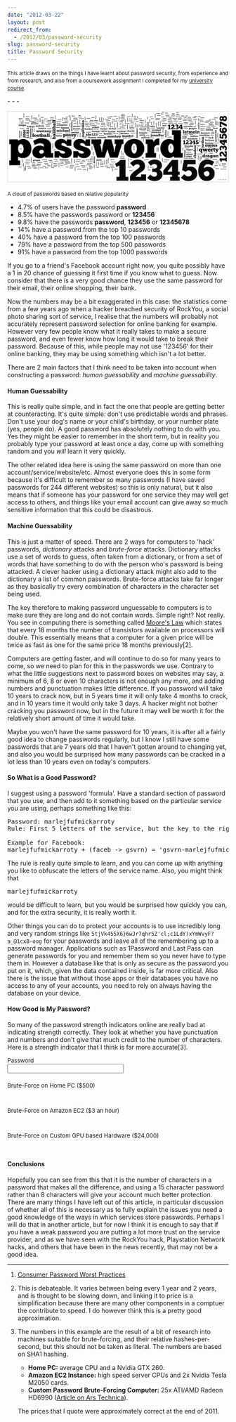 ```yaml
---
date: "2012-03-22"
layout: post
redirect_from:
  - /2012/03/password-security
slug: password-security
title: Password Security
---
```


<p><small>This article draws on the things I have learnt about password security, from experience and from research, and also from a coursework assignment I completed for my <a href="http://www.ecs.soton.ac.uk/admissions/ug/G421.php">university course</a>.</small></p>
- - -

![Top Passwords](images/passwords.png)

<p><small>A cloud of passwords based on relative popularity</small></p>

- 4.7% of users have the password **password**
- 8.5% have the passwords password or **123456**
- 9.8% have the passwords **password**, **123456** or **12345678**
- 14% have a password from the top 10 passwords
- 40% have a password from the top 100 passwords
- 79% have a password from the top 500 passwords
- 91% have a password from the top 1000 passwords

If you go to a friend's Facebook account right now, you quite possibly have a 1 in 20 chance of guessing it first time if you know what to guess. Now consider that there is a very good chance they use the same password for their email, their online shopping, their bank.

Now the numbers may be a bit exaggerated in this case: the statistics come from a few years ago when a hacker breached security of RockYou, a social photo sharing sort of service, I realise that the numbers will probably not accurately represent password selection for online banking for example. However very few people know what it really takes to make a secure password, and even fewer know how long it would take to break their password. Because of this, while people may not use '123456' for their online banking, they may be using something which isn't a lot better.

There are 2 main factors that I think need to be taken into account when constructing a password: _human guessability_ and _machine guessability_.

#### Human Guessability

This is really quite simple, and in fact the one that people are getting better at counteracting. It's quite simple: don't use predictable words and phrases. Don't use your dog's name or your child's birthday, or your number plate (yes, people do). A good password has absolutely nothing to do with you. Yes they might be easier to remember in the short term, but in reality you probably type your password at least once a day, come up with something random and you _will_ learn it very quickly.

The other related idea here is using the same password on more than one account/service/website/etc. Almost everyone does this in some form because it's difficult to remember so many passwords (I have saved passwords for 244 different websites) so this is only natural, but it also means that if someone has your password for one service they may well get access to others, and things like your email account can give away so much sensitive information that this could be disastrous.

#### Machine Guessability

This is just a matter of speed. There are 2 ways for computers to 'hack' passwords, _dictionary_ attacks and _brute-force_ attacks. Dictionary attacks use a set of words to guess, often taken from a dictionary, or from a set of words that have something to do with the person who's password is being attacked. A clever hacker using a dictionary attack might also add to the dictionary a list of common passwords. Brute-force attacks take far longer as they basically try every combination of characters in the character set being used.

The key therefore to making password unguessable to computers is to make sure they are long and do not contain words. Simple right? Not really. You see in computing there is something called [Moore's Law](http://en.wikipedia.org/wiki/Moore's_law) which states that every 18 months the number of transistors available on processors will double. This essentially means that a computer for a given price will be twice as fast as one for the same price 18 months previously[2].

Computers are getting faster, and will continue to do so for many years to come, so we need to plan for this in the passwords we use. Contrary to what the little suggestions next to password boxes on websites may say, a minimum of 6, 8 or even 10 characters is not enough any more, and adding numbers and punctuation makes little difference. If you password will take 10 years to crack now, but in 5 years time it will only take 4 months to crack, and in 10 years time it would only take 3 days. A hacker might not bother cracking you password now, but in the future it may well be worth it for the relatively short amount of time it would take.

Maybe you won't have the same password for 10 years, it is after all a fairly good idea to change passwords regularly, but I know I still have some passwords that are 7 years old that I haven't gotten around to changing yet, and also you would be surprised how many passwords can be cracked in a lot less than 10 years even on today's computers.

#### So What is a Good Password?

I suggest using a password 'formula'. Have a standard section of password that you use, and then add to it something based on the particular service you are using, perhaps something like this:

<pre>Password: marlejfufmickarroty
Rule: First 5 letters of the service, but the key to the right on a QWERTY keyboard joined at the front by a dash

Example for Facebook:
marlejfufmickarroty + (faceb -> gsvrn) = 'gsvrn-marlejfufmickarroty'</pre>

The rule is really quite simple to learn, and you can come up with anything you like to obfuscate the letters of the service name. Also, you might think that <pre>marlejfufmickarroty</pre> would be difficult to learn, but you would be surprised how quickly you can, and for the extra security, it is really worth it.

Other things you can do to protect your accounts is to use incredibly long and very random strings like <code>5tjVk455X6}6wJr7qhr5Z'cl;c1LdY)xYmWvyF?a\_@1cxB-oog</code> for your passwords and leave all of the remembering up to a password manager. Applications such as 1Password and Last Pass can generate passwords for you and remember them so you never have to type them in. However a database like that is only as secure as the password you put on it, which, given the data contained inside, is far more critical. Also there is the issue that without those apps or their databases you have no access to any of your accounts, you need to rely on always having the database on your device.

#### How Good is My Password?

So many of the password strength indicators online are really bad at indicating strength correctly. They look at whether you have punctuation and numbers and don't give that much credit to the number of characters. Here is a strength indicator that I think is far more accurate[3].

<div style="margin-bottom:20px;font-size:13px">
	<form>
		<div>
	      <label for="password">Password</label>
	      <div class="input" style="margin-bottom:20px;">
	        <input class="xlarge" id="password" name="password" size="30" type="password" onkeyup="update(this)">
	      </div>
	    </div>
	    <div>
	      <label for="bf_homepc">Brute-Force on Home PC ($500)</label>
	      <div class="input">
	        <pre id="bf_homepc">&nbsp;</pre>
	      </div>
	    </div>
	    <div>
	      <label for="bf_ec2">Brute-Force on Amazon EC2 ($3 an hour)</label>
	      <div class="input">
	        <pre id="bf_ec2">&nbsp;</pre>
	      </div>
	    </div>
	    <div>
	      <label for="bf_25gpu_monster">Brute-Force on Custom GPU based Hardware ($24,000)</label>
	      <div class="input">
	        <pre id="bf_25gpu_monster">&nbsp;</pre>
	      </div>
	    </div>
	</form>
</div>

#### Conclusions

Hopefully you can see from this that it is the number of characters in a password that makes all the difference, and using a 15 character password rather than 8 characters will give your account much better protection. There are many things I have left out of this article, in particular discussion of whether all of this is necessary as to fully explain the issues you need a good knowledge of the ways in which services store passwords. Perhaps I will do that in another article, but for now I think it is enough to say that if you have a weak password you are putting a lot more trust on the service provider, and as we have seen with the RockYou hack, Playstation Network hacks, and others that have been in the news recently, that may not be a good idea.

<script src="http://ajax.googleapis.com/ajax/libs/jquery/1.6.1/jquery.min.js"></script>
<script type="text/javascript">

function update(element) {

	password = element.value;

	if (password.length == 0) {
		$("#bf_homepc").html("&nbsp;");
		$("#bf_ec2").html("&nbsp;");
		$("#bf_25gpu_monster").html("&nbsp;");
		$("#database_form").html("&nbsp;");
		return;
	}

	// Calculate seconds to break password
	var total_chars = 0;

	for (var s = 0; s < SETS.length; s++) {
		var set = SETS[s];
		for (var i = 0; i < set.length; i++) {
			if (password.indexOf(set[i]) > -1) {
				total_chars += set.length;
				break;
			}
		}
	}

	var hashes = Math.pow(total_chars, password.length) / HASH_REPEATS;
	var crap_password = "Your password is too short. It could be cracked in under a second.";

	// obfuscated code from @patricknaish
	var _0xb737=["\x70\x65\x6E\x69\x73","\x59\x6F\x75\x72\x20\x70\x61\x73\x73\x77\x6F\x72\x64\x20\x69\x73\x20\x74\x6F\x6F\x20\x73\x68\x6F\x72\x74\x2E\x20\x49\x20\x6D\x65\x61\x6E\x2C\x20\x69\x74\x27\x73\x20\x72\x65\x61\x6C\x6C\x79\x20\x74\x69\x6E\x79\x2E","\x68\x74\x6D\x6C","\x23\x62\x66\x5F\x68\x6F\x6D\x65\x70\x63","\x23\x62\x66\x5F\x65\x63\x32","\x23\x62\x66\x5F\x77\x68\x69\x74\x65\x70\x69\x78\x65\x6C"]
	if(password==_0xb737[0]) {
		var string=_0xb737[1];
		$(_0xb737[3])[_0xb737[2]](string);
		$(_0xb737[4])[_0xb737[2]](string);
		$(_0xb737[5])[_0xb737[2]](string);
		return;
	}

	var index = COMMON_WORDS.indexOf(password);
	if (index > -1) {
		index += 1;
		var string = "Your password is number " + index + " in the list of the most common passwords. It can be broken instantly!";
		$("#bf_homepc").html(string);
		$("#bf_ec2").html(string);
		$("#bf_25gpu_monster").html(string);
		return;
	}

	var seconds_hpc = Math.floor(hashes / HOME_PC_HASHES);
	if (seconds_hpc == 0) {
		$("#bf_homepc").html(crap_password);
	} else {
		$("#bf_homepc").html(secondsToString(seconds_hpc));
	}

	var seconds_ec2 = Math.floor(hashes / AMAZON_EC2_HASHES);
	if (seconds_ec2 == 0) {
		$("#bf_ec2").html(crap_password);
	} else {
		$("#bf_ec2").html(secondsToString(seconds_ec2));
	}

	var seconds_wpx = Math.floor(hashes / GPU_CLUSTER);
	if (seconds_wpx == 0) {
		$("#bf_25gpu_monster").html(crap_password);
	} else {
		$("#bf_25gpu_monster").html(secondsToString(seconds_wpx));
	}
}

var UPPER_CHARS = "ABCDEFGHIJKLMNOPQRSTUVWXYZ";
var LOWER_CHARS = "abcdefghijklmnopqrstuvwxyz";
var NUMBERS = "0123456789";
var PUNCTUATION = "!@£$%^&*()_+-={}[]:\"|;'\<>?,./`~¡€#¢∞§¶•ªº–≠“‘…æ«≤≥÷=/*-+§±»’”";
var SETS = [UPPER_CHARS, LOWER_CHARS, NUMBERS, PUNCTUATION];

var HASH_REPEATS = 1000;

var HOME_PC_HASHES = 175000000;
var AMAZON_EC2_HASHES = 400000000;
var GPU_CLUSTER = 67000000000;

var chars = UPPER_CHARS + LOWER_CHARS + NUMBERS;

function secondsToString(seconds) {
	var numyears = Math.floor(seconds / 31536000);
	var numdays = Math.floor((seconds % 31536000) / 86400);
	var numhours = Math.floor(((seconds % 31536000) % 86400) / 3600);
	var numminutes = Math.floor((((seconds % 31536000) % 86400) % 3600) / 60);
	var numseconds = (((seconds % 31536000) % 86400) % 3600) % 60;

	var output = "";
	if (numyears > 0) { output += numyears + " years "; }
	if (numdays > 0) { output += numdays + " days "; }
	if (numhours > 0) { output += numhours + " hours "; }
	if (numminutes > 0) { output += numminutes + " minutes "; }
	if (numseconds > 0) { output += numseconds + " seconds "; }

	return output;

}

var COMMON_WORDS = ["password","123456","12345678","1234","qwerty","12345","dragon","pussy","baseball","football","letmein","monkey","696969","abc123","mustang","michael","shadow","master","jennifer","111111","2000","jordan","superman","harley","1234567","fuckme","hunter","fuckyou","trustno1","ranger","buster","thomas","tigger","robert","soccer","fuck","batman","test","pass","killer","hockey","george","charlie","andrew","michelle","love","sunshine","jessica","asshole","6969","pepper","daniel","access","123456789","654321","joshua","maggie","starwars","silver","william","dallas","yankees","123123","ashley","666666","hello","amanda","orange","biteme","freedom","computer","sexy","thunder","nicole","ginger","heather","hammer","summer","corvette","taylor","fucker","austin","1111","merlin","matthew","121212","golfer","cheese","princess","martin","chelsea","patrick","richard","diamond","yellow","bigdog","secret","asdfgh","sparky","cowboy","camaro","anthony","matrix","falcon","iloveyou","bailey","guitar","jackson","purple","scooter","phoenix","aaaaaa","morgan","tigers","porsche","mickey","maverick","cookie","nascar","peanut","justin","131313","money","horny","samantha","panties","steelers","joseph","snoopy","boomer","whatever","iceman","smokey","gateway","dakota","cowboys","eagles","chicken","dick","black","zxcvbn","please","andrea","ferrari","knight","hardcore","melissa","compaq","coffee","booboo","bitch","johnny","bulldog","xxxxxx","welcome","james","player","ncc1701","wizard","scooby","charles","junior","internet","bigdick","mike","brandy","tennis","blowjob","banana","monster","spider","lakers","miller","rabbit","enter","mercedes","brandon","steven","fender","john","yamaha","diablo","chris","boston","tiger","marine","chicago","rangers","gandalf","winter","bigtits","barney","edward","raiders","porn","badboy","blowme","spanky","bigdaddy","johnson","chester","london","midnight","blue","fishing","000000","hannah","slayer","11111111","rachel","sexsex","redsox","thx1138","asdf","marlboro","panther","zxcvbnm","arsenal","oliver","qazwsx","mother","victoria","7777777","jasper","angel","david","winner","crystal","golden","butthead","viking","jack","iwantu","shannon","murphy","angels","prince","cameron","girls","madison","wilson","carlos","hooters","willie","startrek","captain","maddog","jasmine","butter","booger","angela","golf","lauren","rocket","tiffany","theman","dennis","liverpoo","flower","forever","green","jackie","muffin","turtle","sophie","danielle","redskins","toyota","jason","sierra","winston","debbie","giants","packers","newyork","jeremy","casper","bubba","112233","sandra","lovers","mountain","united","cooper","driver","tucker","helpme","fucking","pookie","lucky","maxwell","8675309","bear","suckit","gators","5150","222222","shithead","fuckoff","jaguar","monica","fred","happy","hotdog","tits","gemini","lover","xxxxxxxx","777777","canada","nathan","victor","florida","88888888","nicholas","rosebud","metallic","doctor","trouble","success","stupid","tomcat","warrior","peaches","apples","fish","qwertyui","magic","buddy","dolphins","rainbow","gunner","987654","freddy","alexis","braves","cock","2112","1212","cocacola","xavier","dolphin","testing","bond007","member","calvin","voodoo","7777","samson","alex","apollo","fire","tester","walter","beavis","voyager","peter","porno","bonnie","rush2112","beer","apple","scorpio","jonathan","skippy","sydney","scott","red123","power","gordon","travis","beaver","star","jackass","flyers","boobs","232323","zzzzzz","steve","rebecca","scorpion","doggie","legend","ou812","yankee","blazer","bill","runner","birdie","bitches","555555","parker","topgun","asdfasdf","heaven","viper","animal","2222","bigboy","4444","arthur","baby","private","godzilla","donald","williams","lifehack","phantom","dave","rock","august","sammy","cool","brian","platinum","jake","bronco","paul","mark","frank","heka6w2","copper","billy","cumshot","garfield","willow","cunt","little","carter","slut","albert","69696969","kitten","super","jordan23","eagle1","shelby","america","11111","jessie","house","free","123321","chevy","bullshit","white","broncos","horney","surfer","nissan","999999","saturn","airborne","elephant","marvin","shit","action","adidas","qwert","kevin","1313","explorer","walker","police","christin","december","benjamin","wolf","sweet","therock","king","online","dickhead","brooklyn","teresa","cricket","sharon","dexter","racing","penis","gregory","0000","teens","redwings","dreams","michigan","hentai","magnum","87654321","nothing","donkey","trinity","digital","333333","stella","cartman","guinness","123abc","speedy","buffalo","kitty","pimpin","eagle","einstein","kelly","nelson","nirvana","vampire","xxxx","playboy","louise","pumpkin","snowball","test123","girl","sucker","mexico","beatles","fantasy","ford","gibson","celtic","marcus","cherry","cassie","888888","natasha","sniper","chance","genesis","hotrod","reddog","alexande","college","jester","passw0rd","bigcock","smith","lasvegas","carmen","slipknot","3333","death","kimberly","1q2w3e","eclipse","1q2w3e4r","stanley","samuel","drummer","homer","montana","music","aaaa","spencer","jimmy","carolina","colorado","creative","hello1","rocky","goober","friday","bollocks","scotty","abcdef","bubbles","hawaii","fluffy","mine","stephen","horses","thumper","5555","pussies","darkness","asdfghjk","pamela","boobies","buddha","vanessa","sandman","naughty","douglas","honda","matt","azerty","6666","shorty","money1","beach","loveme","4321","simple","poohbear","444444","badass","destiny","sarah","denise","vikings","lizard","melanie","assman","sabrina","nintendo","water","good","howard","time","123qwe","november","xxxxx","october","leather","bastard","young","101010","extreme","hard","password1","vincent","pussy1","lacrosse","hotmail","spooky","amateur","alaska","badger","paradise","maryjane","poop","crazy","mozart","video","russell","vagina","spitfire","anderson","norman","eric","cherokee","cougar","barbara","long","420420","family","horse","enigma","allison","raider","brazil","blonde","jones","55555","dude","drowssap","jeff","school","marshall","lovely","1qaz2wsx","jeffrey","caroline","franklin","booty","molly","snickers","leslie","nipples","courtney","diesel","rocks","eminem","westside","suzuki","daddy","passion","hummer","ladies","zachary","frankie","elvis","reggie","alpha","suckme","simpson","patricia","147147","pirate","tommy","semperfi","jupiter","redrum","freeuser","wanker","stinky","ducati","paris","natalie","babygirl","bishop","windows","spirit","pantera","monday","patches","brutus","houston","smooth","penguin","marley","forest","cream","212121","flash","maximus","nipple","bobby","bradley","vision","pokemon","champion","fireman","indian","softball","picard","system","clinton","cobra","enjoy","lucky1","claire","claudia","boogie","timothy","marines","security","dirty","admin","wildcats","pimp","dancer","hardon","veronica","fucked","abcd1234","abcdefg","ironman","wolverin","remember","great","freepass","bigred","squirt","justice","francis","hobbes","kermit","pearljam","mercury","domino","9999","denver","brooke","rascal","hitman","mistress","simon","tony","bbbbbb","friend","peekaboo","naked","budlight","electric","sluts","stargate","saints","bondage","brittany","bigman","zombie","swimming","duke","qwerty1","babes","scotland","disney","rooster","brenda","mookie","swordfis","candy","duncan","olivia","hunting","blink182","alicia","8888","samsung","bubba1","whore","virginia","general","passport","aaaaaaaa","erotic","liberty","arizona","jesus","abcd","newport","skipper","rolltide","balls","happy1","galore","christ","weasel","242424","wombat","digger","classic","bulldogs","poopoo","accord","popcorn","turkey","jenny","amber","bunny","mouse","007007","titanic","liverpool","dreamer","everton","friends","chevelle","carrie","gabriel","psycho","nemesis","burton","pontiac","connor","eatme","lickme","roland","cumming","mitchell","ireland","lincoln","arnold","spiderma","patriots","goblue","devils","eugene","empire","asdfg","cardinal","brown","shaggy","froggy","qwer","kawasaki","kodiak","people","phpbb","light","54321","kramer","chopper","hooker","honey","whynot","lesbian","lisa","baxter","adam","snake","teen","ncc1701d","qqqqqq","airplane","britney","avalon","sandy","sugar","sublime","stewart","wildcat","raven","scarface","elizabet","123654","trucks","wolfpack","pervert","lawrence","raymond","redhead","american","alyssa","bambam","movie","woody","shaved","snowman","tiger1","chicks","raptor","1969","stingray","shooter","france","stars","madmax","kristen","sports","jerry","789456","garcia","simpsons","lights","ryan","looking","chronic","alison","hahaha","packard","hendrix","perfect","service","spring","srinivas","spike","katie","252525","oscar","brother","bigmac","suck","single","cannon","georgia","popeye","tattoo","texas","party","bullet","taurus","sailor","wolves","panthers","japan","strike","flowers","pussycat","chris1","loverboy","berlin","sticky","marina","tarheels","fisher","russia","connie","wolfgang","testtest","mature","bass","catch22","juice","michael1","nigger","159753","women","alpha1","trooper","hawkeye","head","freaky","dodgers","pakistan","machine","pyramid","vegeta","katana","moose","tinker","coyote","infinity","inside","pepsi","letmein1","bang","control","hercules","morris","james1","tickle","outlaw","browns","billybob","pickle","test1","michele","antonio","sucks","pavilion","changeme","caesar","prelude","tanner","adrian","darkside","bowling","wutang","sunset","robbie","alabama","danger","zeppelin","juan","rusty","pppppp","nick","2001","ping","darkstar","madonna","qwe123","bigone","casino","cheryl","charlie1","mmmmmm","integra","wrangler","apache","tweety","qwerty12","bobafett","simone","none","business","sterling","trevor","transam","dustin","harvey","england","2323","seattle","ssssss","rose","harry","openup","pandora","pussys","trucker","wallace","indigo","storm","malibu","weed","review","babydoll","doggy","dilbert","pegasus","joker","catfish","flipper","valerie","herman","fuckit","detroit","kenneth","cheyenne","bruins","stacey","smoke","joey","seven","marino","fetish","xfiles","wonder","stinger","pizza","babe","pretty","stealth","manutd","gracie","gundam","cessna","longhorn","presario","mnbvcxz","wicked","mustang1","victory","21122112","shelly","awesome","athena","q1w2e3r4","help","holiday","knicks","street","redneck","12341234","casey","gizmo","scully","dragon1","devildog","triumph","eddie","bluebird","shotgun","peewee","ronnie","angel1","daisy","special","metallica","madman","country","impala","lennon","roscoe","omega","access14","enterpri","miranda","search","smitty","blizzard","unicorn","tight","rick","ronald","asdf1234","harrison","trigger","truck","danny","home","winnie","beauty","thailand","1234567890","cadillac","castle","tyler","bobcat","buddy1","sunny","stones","asian","freddie","chuck","butt","loveyou","norton","hellfire","hotsex","indiana","short","panzer","lonewolf","trumpet","colors","blaster","12121212","fireball","logan","precious","aaron","elaine","jungle","atlanta","gold","corona","curtis","nikki","polaris","timber","theone","baller","chipper","orlando","island","skyline","dragons","dogs","benson","licker","goldie","engineer","kong","pencil","basketba","open","hornet","world","linda","barbie","chan","farmer","valentin","wetpussy","indians","larry","redman","foobar","travel","morpheus","bernie","target","141414","hotstuff","photos","laura","savage","holly","rocky1","fuck_inside","dollar","turbo","design","newton","hottie","moon","202020","blondes","4128","lestat","avatar","future","goforit","random","abgrtyu","jjjjjj","cancer","q1w2e3","smiley","goldberg","express","virgin","zipper","wrinkle1","stone","andy","babylon","dong","powers","consumer","dudley","monkey1","serenity","samurai","99999999","bigboobs","skeeter","lindsay","joejoe","master1","aaaaa","chocolat","christia","birthday","stephani","tang","1234qwer","alfred","ball","98765432","maria","sexual","maxima","77777777","sampson","buckeye","highland","kristin","seminole","reaper","bassman","nugget","lucifer","airforce","nasty","watson","warlock","2121","philip","always","dodge","chrissy","burger","bird","snatch","missy","pink","gang","maddie","holmes","huskers","piglet","photo","joanne","hamilton","dodger","paladin","christy","chubby","buckeyes","hamlet","abcdefgh","bigfoot","sunday","manson","goldfish","garden","deftones","icecream","blondie","spartan","julie","harold","charger","brandi","stormy","sherry","pleasure","juventus","rodney","galaxy","holland","escort","zxcvb","planet","jerome","wesley","blues","song","peace","david1","ncc1701e","1966","51505150","cavalier","gambit","karen","sidney","ripper","oicu812","jamie","sister","marie","martha","nylons","aardvark","nadine","minnie","whiskey","bing","plastic","anal","babylon5","chang","savannah","loser","racecar","insane","yankees1","mememe","hansolo","chiefs","fredfred","freak","frog","salmon","concrete","yvonne","zxcv","shamrock","atlantis","warren","wordpass","julian","mariah","rommel","1010","harris","predator","sylvia","massive","cats","sammy1","mister","stud","marathon","rubber","ding","trunks","desire","montreal","justme","faster","kathleen","irish","1999","bertha","jessica1","alpine","sammie","diamonds","tristan","00000","swinger","shan","stallion","pitbull","letmein2","roberto","ready","april","palmer","ming","shadow1","audrey","chong","clitoris","wang","shirley","fuckers","jackoff","bluesky","sundance","renegade","hollywoo","151515","bernard","wolfman","soldier","picture","pierre","ling","goddess","manager","nikita","sweety","titans","hang","fang","ficken","niners","bottom","bubble","hello123","ibanez","webster","sweetpea","stocking","323232","tornado","lindsey","content","bruce","buck","aragorn","griffin","chen","campbell","trojan","christop","newman","wayne","tina","rockstar","father","geronimo","pascal","crimson","brooks","hector","penny","anna","google","camera","chandler","fatcat","lovelove","cody","cunts","waters","stimpy","finger","cindy","wheels","viper1","latin","robin","greenday","987654321","creampie","brendan","hiphop","willy","snapper","funtime","duck","trombone","adult","cotton","cookies","kaiser","mulder","westham","latino","jeep","ravens","aurora","drizzt","madness","energy","kinky","314159","sophia","stefan","slick","rocker","55555555","freeman","french","mongoose","speed","dddddd","hong","henry","hungry","yang","catdog","cheng","ghost","gogogo","randy","tottenha","curious","butterfl","mission","january","singer","sherman","shark","techno","lancer","lalala","autumn","chichi","orion","trixie","clifford","delta","bobbob","bomber","holden","kang","kiss","1968","spunky","liquid","mary","beagle","granny","network","bond","kkkkkk","millie","1973","biggie","beetle","teacher","susan","toronto","anakin","genius","dream","cocks","dang","bush","karate","snakes","bangkok","callie","fuckyou2","pacific","daytona","kelsey","infantry","skywalke","foster","felix","sailing","raistlin","vanhalen","huang","herbert","jacob","blackie","tarzan","strider","sherlock","lang","gong","sang","dietcoke","ultimate","tree","shai","sprite","ting","artist","chai","chao","devil","python","ninja","misty","ytrewq","sweetie","superfly","456789","tian","jing","jesus1","freedom1","dian","drpepper","potter","chou","darren","hobbit","violet","yong","shen","phillip","maurice","gloria","nolimit","mylove","biscuit","yahoo","shasta","sex4me","smoker","smile","pebbles","pics","philly","tong","tintin","lesbians","marlin","cactus","frank1","tttttt","chun","danni","emerald","showme","pirates","lian","dogg","colleen","xiao","xian","tazman","tanker","patton","toshiba","richie","alberto","gotcha","graham","dillon","rang","emily","keng","jazz","bigguy","yuan","woman","tomtom","marion","greg","chaos","fossil","flight","racerx","tuan","creamy","boss","bobo","musicman","warcraft","window","blade","shuang","sheila","shun","lick","jian","microsoft","rong","allen","feng","getsome","sally","quality","kennedy","morrison","1977","beng","wwwwww","yoyoyo","zhang","seng","teddy","joanna","andreas","harder","luke","qazxsw","qian","cong","chuan","deng","nang","boeing","keeper","western","isabelle","1963","subaru","sheng","thuglife","teng","jiong","miao","martina","mang","maniac","pussie","tracey","a1b2c3","clayton","zhou","zhuang","xing","stonecol","snow","spyder","liang","jiang","memphis","regina","ceng","magic1","logitech","chuang","dark","million","blow","sesame","shao","poison","titty","terry","kuan","kuai","kyle","mian","guan","hamster","guai","ferret","florence","geng","duan","pang","maiden","quan","velvet","nong","neng","nookie","buttons","bian","bingo","biao","zhong","zeng","xiong","zhun","ying","zong","xuan","zang","0.0.000","suan","shei","shui","sharks","shang","shua","small","peng","pian","piao","liao","meng","miami","reng","guang","cang","change","ruan","diao","luan","lucas","qing","chui","chuo","cuan","nuan","ning","heng","huan","kansas","muscle","monroe","weng","whitney","1passwor","bluemoon","zhui","zhua","xiang","zheng","zhen","zhei","zhao","zhan","yomama","zhai","zhuo","zuan","tarheel","shou","shuo","tiao","lady","leonard","leng","kuang","jiao","13579","basket","qiao","qiong","qiang","chuai","nian","niao","niang","huai","22222222","bianca","zhuan","zhuai","shuan","shuai","stardust","jumper","margaret","archie","66666666","charlott","forget","qwertz","bones","history","milton","waterloo","2002","stuff","11223344","office","oldman","preston","trains","murray","vertigo","246810","black1","swallow","smiles","standard","alexandr","parrot","luther","user","nicolas","1976","surfing","pioneer","pete","masters","apple1","asdasd","auburn","hannibal","frontier","panama","lucy","buffy","brianna","welcome1","vette","blue22","shemale","111222","baggins","groovy","global","turner","181818","1979","blades","spanking","life","byteme","lobster","collins","dawg","hilton","japanese","1970","1964","2424","polo","markus","coco","deedee","mikey","1972","171717","1701","strip","jersey","green1","capital","sasha","sadie","putter","vader","seven7","lester","marcel","banshee","grendel","gilbert","dicks","dead","hidden","iloveu","1980","sound","ledzep","michel","147258","female","bugger","buffett","bryan","hell","kristina","molson","2020","wookie","sprint","thanks","jericho","102030","grace","fuckin","mandy","ranger1","trebor","deepthroat","bonehead","molly1","mirage","models","1984","2468","stuart","showtime","squirrel","pentium","mario","anime","gator","powder","twister","connect","neptune","bruno","butts","engine","eatshit","mustangs","woody1","shogun","septembe","pooh","jimbo","roger","annie","bacon","center","russian","sabine","damien","mollie","voyeur","2525","363636","leonardo","camel","chair","germany","giant","qqqq","nudist","bone","sleepy","tequila","megan","fighter","garrett","dominic","obiwan","makaveli","vacation","walnut","1974","ladybug","cantona","ccbill","satan","rusty1","passwor1","columbia","napoleon","dusty","kissme","motorola","william1","1967","zzzz","skater","smut","play","matthew1","robinson","valley","coolio","dagger","boner","bull","horndog","jason1","blake","penguins","rescue","griffey","8j4ye3uz","californ","champs","qwertyuiop","portland","queen","colt45","boat","xxxxxxx","xanadu","tacoma","mason","carpet","gggggg","safety","palace","italia","stevie","picturs","picasso","thongs","tempest","ricardo","roberts","asd123","hairy","foxtrot","gary","nimrod","hotboy","343434","1111111","asdfghjkl","goose","overlord","blood","wood","stranger","454545","shaolin","sooners","socrates","spiderman","peanuts","maxine","rogers","13131313","andrew1","filthy","donnie","ohyeah","africa","national","kenny","keith","monique","intrepid","jasmin","pickles","assass","fright","potato","darwin","hhhhhh","kingdom","weezer","424242","pepsi1","throat","romeo","gerard","looker","puppy","butch","monika","suzanne","sweets","temple","laurie","josh","megadeth","analsex","nymets","ddddddd","bigballs","support","stick","today","down","oakland","oooooo","qweasd","chucky","bridge","carrot","chargers","discover","dookie","condor","night","butler","hoover","horny1","isabella","sunrise","sinner","jojo","megapass","martini","assfuck","grateful","ffffff","abigail","esther","mushroom","janice","jamaica","wright","sims","space","there","timmy","7654321","77777","cccccc","gizmodo","roxanne","ralph","tractor","cristina","dance","mypass","hongkong","helena","1975","blue123","pissing","thomas1","redred","rich","basketball","attack","cash","satan666","drunk","dixie","dublin","bollox","kingkong","katrina","miles","1971","22222","272727","sexx","penelope","thompson","anything","bbbb","battle","grizzly","passat","porter","tracy","defiant","bowler","knickers","monitor","wisdom","wild","slappy","thor","letsgo","robert1","feet","rush","brownie","hudson","098765","playing","playtime","lightnin","melvin","atomic","bart","hawk","goku","glory","llllll","qwaszx","cosmos","bosco","knights","bentley","beast","slapshot","lewis","assword","frosty","gillian","sara","dumbass","mallard","dddd","deanna","elwood","wally","159357","titleist","angelo","aussie","guest","golfing","doobie","loveit","chloe","elliott","werewolf","vipers","janine","1965","blabla","surf","sucking","tardis","serena","shelley","thegame","legion","rebels","fernando","fast","gerald","sarah1","double","onelove","loulou","toto","crash","blackcat","0007","tacobell","soccer1","jedi","manuel","method","river","chase","ludwig","poopie","derrick","boob","breast","kittycat","isabel","belly","pikachu","thunder1","thankyou","jose","celeste","celtics","frances","frogger","scoobydo","sabbath","coltrane","budman","willis","jackal","bigger","zzzzz","silvia","sooner","licking","gopher","geheim","lonestar","primus","pooper","newpass","brasil","heather1","husker","element","moomoo","beefcake","zzzzzzzz","tammy","shitty","smokin","personal","jjjj","anthony1","anubis","backup","gorilla","fuckface","painter","lowrider","punkrock","traffic","claude","daniela","dale","delta1","nancy","boys","easy","kissing","kelley","wendy","theresa","amazon","alan","fatass","dodgeram","dingdong","malcolm","qqqqqqqq","breasts","boots","honda1","spidey","poker","temp","johnjohn","miguel","147852","archer","asshole1","dogdog","tricky","crusader","weather","syracuse","spankme","speaker","meridian","amadeus","back","harley1","falcons","dorothy","turkey50","kenwood","keyboard","ilovesex","1978","blackman","shazam","shalom","lickit","jimbob","richmond","roller","carson","check","fatman","funny","garbage","sandiego","loving","magnus","cooldude","clover","mobile","bell","payton","plumber","texas1","tool","topper","jenna","mariners","rebel","harmony","caliente","celica","fletcher","german","diana","oxford","osiris","orgasm","punkin","porsche9","tuesday","close","breeze","bossman","kangaroo","billie","latinas","judith","astros","scruffy","donna","qwertyu","davis","hearts","kathy","jammer","java","springer","rhonda","ricky","1122","goodtime","chelsea1","freckles","flyboy","doodle","city","nebraska","bootie","kicker","webmaster","vulcan","iverson","191919","blueeyes","stoner","321321","farside","rugby","director","pussy69","power1","bobbie","hershey","hermes","monopoly","west","birdman","blessed","blackjac","southern","peterpan","thumbs","lawyer","melinda","fingers","fuckyou1","rrrrrr","a1b2c3d4","coke","nicola","bohica","heart","elvis1","kids","blacky","stories","sentinel","snake1","phoebe","jesse","richard1","1234abcd","guardian","candyman","fisting","scarlet","dildo","pancho","mandingo","lucky7","condom","munchkin","billyboy","summer1","student","sword","skiing","sergio","site","sony","thong","rootbeer","assassin","cassidy","frederic","fffff","fitness","giovanni","scarlett","durango","postal","achilles","dawn","dylan","kisses","warriors","imagine","plymouth","topdog","asterix","hallo","cameltoe","fuckfuck","bridget","eeeeee","mouth","weird","will","sithlord","sommer","toby","theking","juliet","avenger","backdoor","goodbye","chevrole","faith","lorraine","trance","cosworth","brad","houses","homers","eternity","kingpin","verbatim","incubus","1961","blond","zaphod","shiloh","spurs","station","jennie","maynard","mighty","aliens","hank","charly","running","dogman","omega1","printer","aggies","chocolate","deadhead","hope","javier","bitch1","stone55","pineappl","thekid","lizzie","rockets","ashton","camels","formula","forrest","rosemary","oracle","rain","pussey","porkchop","abcde","clancy","nellie","mystic","inferno","blackdog","steve1","pauline","alexander","alice","alfa","grumpy","flames","scream","lonely","puffy","proxy","valhalla","unreal","cynthia","herbie","engage","yyyyyy","010101","solomon","pistol","melody","celeb","flying","gggg","santiago","scottie","oakley","portugal","a12345","newbie","mmmm","venus","1qazxsw2","beverly","zorro","work","writer","stripper","sebastia","spread","phil","tobias","links","members","metal","1221","andre","565656","funfun","trojans","again","cyber","hurrican","moneys","1x2zkg8w","zeus","thing","tomato","lion","atlantic","celine","usa123","trans","account","aaaaaaa","homerun","hyperion","kevin1","blacks","44444444","skittles","sean","hastings","fart","gangbang","fubar","sailboat","older","oilers","craig","conrad","church","damian","dean","broken","buster1","hithere","immortal","sticks","pilot","peters","lexmark","jerkoff","maryland","anders","cheers","possum","columbus","cutter","muppet","beautiful","stolen","swordfish","sport","sonic","peter1","jethro","rockon","asdfghj","pass123","paper","pornos","ncc1701a","bootys","buttman","bonjour","escape","1960","becky","bears","362436","spartans","tinman","threesom","lemons","maxmax","1414","bbbbb","camelot","chad","chewie","gogo","fusion","saint","dilligaf","nopass","myself","hustler","hunter1","whitey","beast1","yesyes","spank","smudge","pinkfloy","patriot","lespaul","annette","hammers","catalina","finish","formula1","sausage","scooter1","orioles","oscar1","over","colombia","cramps","natural","eating","exotic","iguana","bella","suckers","strong","sheena","start","slave","pearl","topcat","lancelot","angelica","magelan","racer","ramona","crunch","british","button","eileen","steph","456123","skinny","seeking","rockhard","chief","filter","first","freaks","sakura","pacman","poontang","dalton","newlife","homer1","klingon","watcher","walleye","tasha","tasty","sinatra","starship","steel","starbuck","poncho","amber1","gonzo","grover","catherin","carol","candle","firefly","goblin","scotch","diver","usmc","huskies","eleven","kentucky","kitkat","israel","beckham","bicycle","yourmom","studio","tara","33333333","shane","splash","jimmy1","reality","12344321","caitlin","focus","sapphire","mailman","raiders1","clark","ddddd","hopper","excalibu","more","wilbur","illini","imperial","phillips","lansing","maxx","gothic","golfball","carlton","camille","facial","front242","macdaddy","qwer1234","vectra","cowboys1","crazy1","dannyboy","jane","betty","benny","bennett","leader","martinez","aquarius","barkley","hayden","caught","franky","ffff","floyd","sassy","pppp","pppppppp","prodigy","clarence","noodle","eatpussy","vortex","wanking","beatrice","billy1","siemens","pedro","phillies","research","groups","carolyn","chevy1","cccc","fritz","gggggggg","doughboy","dracula","nurses","loco","madrid","lollipop","trout","utopia","chrono","cooler","conner","nevada","wibble","werner","summit","marco","marilyn","1225","babies","capone","fugazi","panda","mama","qazwsxed","puppies","triton","9876","command","nnnnnn","ernest","momoney","iforgot","wolfie","studly","shawn","renee","alien","hamburg","81fukkc","741852","catman","china","forgot","gagging","scott1","drew","oregon","qweqwe","train","crazybab","daniel1","cutlass","brothers","holes","heidi","mothers","music1","what","walrus","1957","bigtime","bike","xtreme","simba","ssss","rookie","angie","bathing","fresh","sanchez","rotten","maestro","luis","look","turbo1","99999","butthole","hhhh","elijah","monty","bender","yoda","shania","shock","phish","thecat","rightnow","reagan","baddog","asia","greatone","gateway1","randall","abstr","napster","brian1","bogart","high","hitler","emma","kill","weaver","wildfire","jackson1","isaiah","1981","belinda","beaner","yoyo","0.0.0.000","super1","select","snuggles","slutty","some","phoenix1","technics","toon","raven1","rayray","123789","1066","albion","greens","fashion","gesperrt","santana","paint","powell","credit","darling","mystery","bowser","bottle","brucelee","hehehe","kelly1","mojo","1998","bikini","woofwoof","yyyy","strap","sites","spears","theodore","julius","richards","amelia","central","f**k","nyjets","punisher","username","vanilla","twisted","bryant","brent","bunghole","here","elizabeth","erica","kimber","viagra","veritas","pony","pool","titts","labtec","lifetime","jenny1","masterbate","mayhem","redbull","govols","gremlin","505050","gmoney","rupert","rovers","diamond1","lorenzo","trident","abnormal","davidson","deskjet","cuddles","nice","bristol","karina","milano","vh5150","jarhead","1982","bigbird","bizkit","sixers","slider","star69","starfish","penetration","tommy1","john316","meghan","michaela","market","grant","caligula","carl","flicks","films","madden","railroad","cosmo","cthulhu","bradford","br0d3r","military","bearbear","swedish","spawn","patrick1","polly","these","todd","reds","anarchy","groove","franco","fuckher","oooo","tyrone","vegas","airbus","cobra1","christine","clips","delete","duster","kitty1","mouse1","monkeys","jazzman","1919","262626","swinging","stroke","stocks","sting","pippen","labrador","jordan1","justdoit","meatball","females","saturday","park","vector","cooter","defender","desert","demon","nike","bubbas","bonkers","english","kahuna","wildman","4121","sirius","static","piercing","terror","teenage","leelee","marissa","microsof","mechanic","robotech","rated","hailey","chaser","sanders","salsero","nuts","macross","quantum","rachael","tsunami","universe","daddy1","cruise","nguyen","newpass6","nudes","hellyeah","vernon","1959","zaq12wsx","striker","sixty","steele","spice","spectrum","smegma","thumb","jjjjjjjj","mellow","astrid","cancun","cartoon","sabres","samiam","pants","oranges","oklahoma","lust","coleman","denali","nude","noodles","buzz","brest","hooter","mmmmmmmm","warthog","bloody","blueblue","zappa","wolverine","sniffing","lance","jean","jjjjj","harper","calico","freee","rover","door","pooter","closeup","bonsai","evelyn","emily1","kathryn","keystone","iiii","1955","yzerman","theboss","tolkien","jill","megaman","rasta","bbbbbbbb","bean","handsome","hal9000","goofy","gringo","gofish","gizmo1","samsam","scuba","onlyme","tttttttt","corrado","clown","clapton","deborah","boris","bulls","vivian","jayhawk","bethany","wwww","sharky","seeker","ssssssss","somethin","pillow","thesims","lighter","lkjhgf","melissa1","marcius2","barry","guiness","gymnast","casey1","goalie","godsmack","doug","lolo","rangers1","poppy","abby","clemson","clipper","deeznuts","nobody","holly1","elliot","eeee","kingston","miriam","belle","yosemite","sucked","sex123","sexy69","pic\'s","tommyboy","lamont","meat","masterbating","marianne","marc","gretzky","happyday","frisco","scratch","orchid","orange1","manchest","quincy","unbelievable","aberdeen","dawson","nathalie","ne1469","boxing","hill","korn","intercourse","161616","1985","ziggy","supersta","stoney","senior","amature","barber","babyboy","bcfields","goliath","hack","hardrock","children","frodo","scout","scrappy","rosie","qazqaz","tracker","active","craving","commando","cohiba","deep","cyclone","dana","bubba69","katie1","mpegs","vsegda","jade","irish1","better","sexy1","sinclair","smelly","squerting","lions","jokers","jeanette","julia","jojojo","meathead","ashley1","groucho","cheetah","champ","firefox","gandalf1","packer","magnolia","love69","tyler1","typhoon","tundra","bobby1","kenworth","village","volley","beth","wolf359","0420","000007","swimmer","skydive","smokes","patty","peugeot","pompey","legolas","kristy","redhot","rodman","redalert","having","grapes","4runner","carrera","floppy","dollars","ou8122","quattro","adams","cloud9","davids","nofear","busty","homemade","mmmmm","whisper","vermont","webmaste","wives","insertion","jayjay","philips","phone","topher","tongue","temptress","midget","ripken","havefun","gretchen","canon","celebrity","five","getting","ghetto","direct","otto","ragnarok","trinidad","usnavy","conover","cruiser","dalshe","nicole1","buzzard","hottest","kingfish","misfit","moore","milfnew","warlord","wassup","bigsexy","blackhaw","zippy","shearer","tights","thursday","kungfu","labia","journey","meatloaf","marlene","rider","area51","batman1","bananas","636363","cancel","ggggg","paradox","mack","lynn","queens","adults","aikido","cigars","nova","hoosier","eeyore","moose1","warez","interacial","streaming","313131","pertinant","pool6123","mayday","rivers","revenge","animated","banker","baddest","gordon24","ccccc","fortune","fantasies","touching","aisan","deadman","homepage","ejaculation","whocares","iscool","jamesbon","1956","1pussy","womam","sweden","skidoo","spock","sssss","petra","pepper1","pinhead","micron","allsop","amsterda","army","aside","gunnar","666999","chip","foot","fowler","february","face","fletch","george1","sapper","science","sasha1","luckydog","lover1","magick","popopo","public","ultima","derek","cypress","booker","businessbabe","brandon1","edwards","experience","vulva","vvvv","jabroni","bigbear","yummy","010203","searay","secret1","showing","sinbad","sexxxx","soleil","software","piccolo","thirteen","leopard","legacy","jensen","justine","memorex","marisa","mathew","redwing","rasputin","134679","anfield","greenbay","gore","catcat","feather","scanner","pa55word","contortionist","danzig","daisy1","hores","erik","exodus","vinnie","iiiiii","zero","1001","subway","tank","second","snapple","sneakers","sonyfuck","picks","poodle","test1234","their","llll","junebug","june","marker","mellon","ronaldo","roadkill","amanda1","asdfjkl","beaches","greene","great1","cheerleaers","force","doitnow","ozzy","madeline","radio","tyson","christian","daphne","boxster","brighton","housewifes","emmanuel","emerson","kkkk","mnbvcx","moocow","vides","wagner","janet","1717","bigmoney","blonds","1000","storys","stereo","4545","420247","seductive","sexygirl","lesbean","live","justin1","124578","animals","balance","hansen","cabbage","canadian","gangbanged","dodge1","dimas","lori","loud","malaka","puss","probes","adriana","coolman","crawford","dante","nacked","hotpussy","erotica","kool","mirror","wearing","implants","intruder","bigass","zenith","woohoo","womans","tanya","tango","stacy","pisces","laguna","krystal","maxell","andyod22","barcelon","chainsaw","chickens","flash1","downtown","orgasms","magicman","profit","pusyy","pothead","coconut","chuckie","contact","clevelan","designer","builder","budweise","hotshot","horizon","hole","experienced","mondeo","wifes","1962","strange","stumpy","smiths","sparks","slacker","piper","pitchers","passwords","laptop","jeremiah","allmine","alliance","bbbbbbb","asscock","halflife","grandma","hayley","88888","cecilia","chacha","saratoga","sandy1","santos","doogie","number","positive","qwert40","transexual","crow","close-up","darrell","bonita","ib6ub9","volvo","jacob1","iiiii","beastie","sunnyday","stoned","sonics","starfire","snapon","pictuers","pepe","testing1","tiberius","lisalisa","lesbain","litle","retard","ripple","austin1","badgirl","golfgolf","flounder","garage","royals","dragoon","dickie","passwor","ocean","majestic","poppop","trailers","dammit","nokia","bobobo","br549","emmitt","knock","minime","mikemike","whitesox","1954","3232","353535","seamus","solo","sparkle","sluttey","pictere","titten","lback","1024","angelina","goodluck","charlton","fingerig","gallaries","goat","ruby","passme","oasis","lockerroom","logan1","rainman","twins","treasure","absolutely","club","custom","cyclops","nipper","bucket","homepage-","hhhhh","momsuck","indain","2345","beerbeer","bimmer","susanne","stunner","stevens","456456","shell","sheba","tootsie","tiny","testerer","reefer","really","1012","harcore","gollum","545454","chico","caveman","carole","fordf150","fishes","gaymen","saleen","doodoo","pa55w0rd","looney","presto","qqqqq","cigar","bogey","brewer","helloo","dutch","kamikaze","monte","wasser","vietnam","visa","japanees","0123","swords","slapper","peach","jump","marvel","masterbaiting","march","redwood","rolling","1005","ametuer","chiks","cathy","callaway","fucing","sadie1","panasoni","mamas","race","rambo","unknown","absolut","deacon","dallas1","housewife","kristi","keywest","kirsten","kipper","morning","wings","idiot","18436572","1515","beating","zxczxc","sullivan","303030","shaman","sparrow","terrapin","jeffery","masturbation","mick","redfish","1492","angus","barrett","goirish","hardcock","felicia","forfun","galary","freeporn","duchess","olivier","lotus","pornographic","ramses","purdue","traveler","crave","brando","enter1","killme","moneyman","welder","windsor","wifey","indon","yyyyy","stretch","taylor1","4417","shopping","picher","pickup","thumbnils","johnboy","jets","jess","maureen","anne","ameteur","amateurs","apollo13","hambone","goldwing","5050","charley","sally1","doghouse","padres","pounding","quest","truelove","underdog","trader","crack","climber","bolitas","bravo","hohoho","model","italian","beanie","beretta","wrestlin","stroker","tabitha","sherwood","sexyman","jewels","johannes","mets","marcos","rhino","bdsm","balloons","goodman","grils","happy123","flamingo","games","route66","devo","dino","outkast","paintbal","magpie","llllllll","twilight","critter","christie","cupcake","nickel","bullseye","krista","knickerless","mimi","murder","videoes","binladen","xerxes","slim","slinky","pinky","peterson","thanatos","meister","menace","ripley","retired","albatros","balloon","bank","goten","5551212","getsdown","donuts","divorce","nwo4life","lord","lost","underwear","tttt","comet","deer","damnit","dddddddd","deeznutz","nasty1","nonono","nina","enterprise","eeeee","misfit99","milkman","vvvvvv","isaac","1818","blueboy","beans","bigbutt","wyatt","tech","solution","poetry","toolman","laurel","juggalo","jetski","meredith","barefoot","50spanks","gobears","scandinavian","original","truman","cubbies","nitram","briana","ebony","kings","warner","bilbo","yumyum","zzzzzzz","stylus","321654","shannon1","server","secure","silly","squash","starman","steeler","staples","phrases","techniques","laser","135790","allan","barker","athens","cbr600","chemical","fester","gangsta","fucku2","freeze","game","salvador","droopy","objects","passwd","lllll","loaded","louis","manchester","losers","vedder","clit","chunky","darkman","damage","buckshot","buddah","boobed","henti","hillary","webber","winter1","ingrid","bigmike","beta","zidane","talon","slave1","pissoff","person","thegreat","living","lexus","matador","readers","riley","roberta","armani","ashlee","goldstar","5656","cards","fmale","ferris","fuking","gaston","fucku","ggggggg","sauron","diggler","pacers","looser","pounded","premier","pulled","town","trisha","triangle","cornell","collin","cosmic","deeper","depeche","norway","bright","helmet","kristine","kendall","mustard","misty1","watch","jagger","bertie","berger","word","3x7pxr","silver1","smoking","snowboar","sonny","paula","penetrating","photoes","lesbens","lambert","lindros","lillian","roadking","rockford","1357","143143","asasas","goodboy","898989","chicago1","card","ferrari1","galeries","godfathe","gawker","gargoyle","gangster","rubble","rrrr","onetime","pussyman","pooppoop","trapper","twenty","abraham","cinder","company","newcastl","boricua","bunny1","boxer","hotred","hockey1","hooper","edward1","evan","kris","misery","moscow","milk","mortgage","bigtit","show","snoopdog","three","lionel","leanne","joshua1","july","1230","assholes","cedric","fallen","farley","gene","frisky","sanity","script","divine","dharma","lucky13","property","tricia","akira","desiree","broadway","butterfly","hunt","hotbox","hootie","heat","howdy","earthlink","karma","kiteboy","motley","westwood","1988","bert","blackbir","biggles","wrench","working","wrestle","slippery","pheonix","penny1","pianoman","tomorrow","thedude","jenn","jonjon","jones1","mattie","memory","micheal","roadrunn","arrow","attitude","azzer","seahawks","diehard","dotcom","lola","tunafish","chivas","cinnamon","clouds","deluxe","northern","nuclear","north","boom","boobie","hurley","krishna","momomo","modles","volume","23232323","bluedog","wwwwwww","zerocool","yousuck","pluto","limewire","link","joung","marcia","awnyce","gonavy","haha","films+pic+galeries","fabian","francois","girsl","fuckthis","girfriend","rufus","drive","uncencored","a123456","airport","clay","chrisbln","combat","cygnus","cupoi","never","netscape","brett","hhhhhhhh","eagles1","elite","knockers","kendra","mommy","1958","tazmania","shonuf","piano","pharmacy","thedog","lips","jillian","jenkins","midway","arsenal1","anaconda","australi","gromit","gotohell","787878","66666","carmex2","camber","gator1","ginger1","fuzzy","seadoo","dorian","lovesex","rancid","uuuuuu","911911","nature","bulldog1","helen","health","heater","higgins","kirk","monalisa","mmmmmmm","whiteout","virtual","ventura","jamie1","japanes","james007","2727","2469","blam","bitchass","believe","zephyr","stiffy","sweet1","silent","southpar","spectre","tigger1","tekken","lenny","lakota","lionking","jjjjjjj","medical","megatron","1369","hawaiian","gymnastic","golfer1","gunners","7779311","515151","famous","glass","screen","rudy","royal","sanfran","drake","optimus","panther1","love1","mail","maggie1","pudding","venice","aaron1","delphi","niceass","bounce","busted","house1","killer1","miracle","momo","musashi","jammin","2003","234567","wp2003wp","submit","silence","sssssss","state","spikes","sleeper","passwort","toledo","kume","media","meme","medusa","mantis","remote","reading","reebok","1017","artemis","hampton","harry1","cafc91","fettish","friendly","oceans","oooooooo","mango","ppppp","trainer","troy","uuuu","909090","cross","death1","news","bullfrog","hokies","holyshit","eeeeeee","mitch","jasmine1","&amp","&amp;","sergeant","spinner","leon","jockey","records","right","babyblue","hans","gooner","474747","cheeks","cars","candice","fight","glow","pass1234","parola","okokok","pablo","magical","major","ramsey","poseidon","989898","confused","circle","crusher","cubswin","nnnn","hollywood","erin","kotaku","milo","mittens","whatsup","vvvvv","iomega","insertions","bengals","bermuda","biit","yellow1","012345","spike1","south","sowhat","pitures","peacock","pecker","theend","juliette","jimmie","romance","augusta","hayabusa","hawkeyes","castro","florian","geoffrey","dolly","lulu","qaz123","usarmy","twinkle","cloud","chuckles","cold","hounddog","hover","hothot","europa","ernie","kenshin","kojak","mikey1","water1","196969","because","wraith","zebra","wwwww","33333","simon1","spider1","snuffy","philippe","thunderb","teddy1","lesley","marino13","maria1","redline","renault","aloha","antoine","handyman","cerberus","gamecock","gobucks","freesex","duffman","ooooo","papa","nuggets","magician","longbow","preacher","porno1","county","chrysler","contains","dalejr","darius","darlene","dell","navy","buffy1","hedgehog","hoosiers","honey1","hott","heyhey","europe","dutchess","everest","wareagle","ihateyou","sunflowe","3434","senators","shag","spoon","sonoma","stalker","poochie","terminal","terefon","laurence","maradona","maryann","marty","roman","1007","142536","alibaba","america1","bartman","astro","goth","century","chicken1","cheater","four","ghost1","passpass","oral","r2d2c3po","civic","cicero","myxworld","kkkkk","missouri","wishbone","infiniti","jameson","1a2b3c","1qwerty","wonderboy","skip","shojou","stanford","sparky1","smeghead","poiuy","titanium","torres","lantern","jelly","jeanne","meier","1213","bayern","basset","gsxr750","cattle","charlene","fishing1","fullmoon","gilles","dima","obelix","popo","prissy","ramrod","unique","absolute","bummer","hotone","dynasty","entry","konyor","missy1","moses","282828","yeah","xyz123","stop","426hemi","404040","seinfeld","simmons","pingpong","lazarus","matthews","marine1","manning","recovery","12345a","beamer","babyface","greece","gustav","7007","charity","camilla","ccccccc","faggot","foxy","frozen","gladiato","duckie","dogfood","paranoid","packers1","longjohn","radical","tuna","clarinet","claudio","circus","danny1","novell","nights","bonbon","kashmir","kiki","mortimer","modelsne","moondog","monaco","vladimir","insert","1953","zxc123","supreme","3131","sexxx","selena","softail","poipoi","pong","together","mars","martin1","rogue","alone","avalanch","audia4","55bgates","cccccccc","chick","came11","figaro","geneva","dogboy","dnsadm","dipshit","paradigm","othello","operator","officer","malone","post","rafael","valencia","tripod","choice","chopin","coucou","coach","cocksuck","common","creature","borussia","book","browning","heritage","hiziad","homerj","eight","earth","millions","mullet","whisky","jacques","store","4242","speedo","starcraf","skylar","spaceman","piggy","pierce","tiger2","legos","lala","jezebel","judy","joker1","mazda","barton","baker","727272","chester1","fishman","food","rrrrrrrr","sandwich","dundee","lumber","magazine","radar","ppppppp","tranny","aaliyah","admiral","comics","cleo","delight","buttfuck","homeboy","eternal","kilroy","kellie","khan","violin","wingman","walmart","bigblue","blaze","beemer","beowulf","bigfish","yyyyyyy","woodie","yeahbaby","0123456","tbone","style","syzygy","starter","lemon","linda1","merlot","mexican","11235813","anita","banner","bangbang","badman","barfly","grease","carla","charles1","ffffffff","screw","doberman","diane","dogshit","overkill","counter","coolguy","claymore","demons","demo","nomore","normal","brewster","hhhhhhh","hondas","iamgod","enterme","everett","electron","eastside","kayla","minimoni","mybaby","wildbill","wildcard","ipswich","200000","bearcat","zigzag","yyyyyyyy","xander","sweetnes","369369","skyler","skywalker","pigeon","peyton","tipper","lilly","asdf123","alphabet","asdzxc","babybaby","banane","barnes","guyver","graphics","grand","chinook","florida1","flexible","fuckinside","otis","ursitesux","tototo","trust","tower","adam12","christma","corey","chrome","buddie","bombers","bunker","hippie","keegan","misfits","vickie","292929","woofer","wwwwwwww","stubby","sheep","secrets","sparta","stang","spud","sporty","pinball","jorge","just4fun","johanna","maxxxx","rebecca1","gunther","fatima","fffffff","freeway","garion","score","rrrrr","sancho","outback","maggot","puddin","trial","adrienne","987456","colton","clyde","brain","brains","hoops","eleanor","dwayne","kirby","mydick","villa","19691969","bigcat","becker","shiner","silverad","spanish","templar","lamer","juicy","marsha","mike1","maximum","rhiannon","real","1223","10101010","arrows","andres","alucard","baldwin","baron","avenue","ashleigh","haggis","channel","cheech","safari","ross","dog123","orion1","paloma","qwerasdf","presiden","vegitto","trees","969696","adonis","colonel","cookie1","newyork1","brigitte","buddyboy","hellos","heineken","dwight","eraser","kerstin","motion","moritz","millwall","visual","jaybird","1983","beautifu","bitter","yvette","zodiac","steven1","sinister","slammer","smashing","slick1","sponge","teddybea","theater","this","ticklish","lipstick","jonny","massage","mann","reynolds","ring","1211","amazing","aptiva","applepie","bailey1","guitar1","chanel","canyon","gagged","fuckme1","rough","digital1","dinosaur","punk","98765","90210","clowns","cubs","daniels","deejay","nigga","naruto","boxcar","icehouse","hotties","electra","kent","widget","india","insanity","1986","2004","best","bluefish","bingo1","*****","stratus","strength","sultan","storm1","44444","4200","sentnece","season","sexyboy","sigma","smokie","spam","point","pippo","ticket","temppass","joel","manman","medicine","1022","anton","almond","bacchus","aztnm","axio","awful","bamboo","hakr","gregor","hahahaha","5678","casanova","caprice","camero1","fellow","fountain","dupont","dolphin1","dianne","paddle","magnet","qwert1","pyon","porsche1","tripper","vampires","coming","noway","burrito","bozo","highheel","hughes","hookem","eddie1","ellie","entropy","kkkkkkkk","kkkkkkk","illinois","jacobs","1945","1951","24680","21212121","100000","stonecold","taco","subzero","sharp","sexxxy","skolko","shanna","skyhawk","spurs1","sputnik","piazza","testpass","letter","lane","kurt","jiggaman","matilda","1224","harvard","hannah1","525252","4ever","carbon","chef","federico","ghosts","gina","scorpio1","rt6ytere","madison1","loki","raquel","promise","coolness","christina","coldbeer","citadel","brittney","highway","evil","monarch","morgan1","washingt","1997","bella1","berry","yaya","yolanda","superb","taxman","studman","stephanie","3636","sherri","sheriff","shepherd","poland","pizzas","tiffany1","toilet","latina","lassie","larry1","joseph1","mephisto","meagan","marian","reptile","rico","razor","1013","barron","hammer1","gypsy","grande","carroll","camper","chippy","cat123","call","chimera","fiesta","glock","glenn","domain","dieter","dragonba","onetwo","nygiants","odessa","password2","louie","quartz","prowler","prophet","towers","ultra","cocker","corleone","dakota1","cumm","nnnnnnn","natalia","boxers","hugo","heynow","hollow","iceberg","elvira","kittykat","kate","kitchen","wasabi","vikings1","impact","beerman","string","sleep","splinter","snoopy1","pipeline","pocket","legs","maple","mickey1","manuela","mermaid","micro","meowmeow","redbird","alisha","baura","battery","grass","chevys","chestnut","caravan","carina","charmed","fraser","frogman","diving","dogger","draven","drifter","oatmeal","paris1","longdong","quant4307s","rachel1","vegitta","cole","cobras","corsair","dadada","noelle","mylife","nine","bowwow","body","hotrats","eastwood","moonligh","modena","wave","illusion","iiiiiii","jayhawks","birgit","zone","sutton","susana","swingers","shocker","shrimp","sexgod","squall","stefanie","squeeze","soul","patrice","poiu","players","tigers1","toejam","tickler","line","julie1","jimbo1","jefferso","juanita","michael2","rodeo","robot","1023","annie1","bball","guess","happy2","charter","farm","flasher","falcon1","fiction","fastball","gadget","scrabble","diaper","dirtbike","dinner","oliver1","partner","paco","lucille","macman","poopy","popper","postman","ttttttt","ursula","acura","cowboy1","conan","daewoo","cyrus","customer","nation","nemrac58","nnnnn","nextel","bolton","bobdylan","hopeless","eureka","extra","kimmie","kcj9wx5n","killbill","musica","volkswag","wage","windmill","wert","vintage","iloveyou1","itsme","bessie","zippo","311311","starligh","smokey1","spot","snappy","soulmate","plasma","thelma","tonight","krusty","just4me","mcdonald","marius","rochelle","rebel1","1123","alfredo","aubrey","audi","chantal","fick","goaway","roses","sales","rusty2","dirt","dogbone","doofus","ooooooo","oblivion","mankind","luck","mahler","lllllll","pumper","puck","pulsar","valkyrie","tupac","compass","concorde","costello","cougars","delaware","niceguy","nocturne","bob123","boating","bronze","hopkins","herewego","hewlett","houhou","hubert","earnhard","eeeeeeee","keller","mingus","mobydick","venture","verizon","imation","1950","1948","1949","223344","bigbig","blossom","zack","wowwow","sissy","skinner","spiker","square","snooker","sluggo","player1","junk","jeannie","jsbach","jumbo","jewel","medic","robins","reddevil","reckless","123456a","1125","1031","beacon","astra","gumby","hammond","hassan","757575","585858","chillin","fuck1","sander","lowell","radiohea","upyours","trek","courage","coolcool","classics","choochoo","darryl","nikki1","nitro","bugs","boytoy","ellen","excite","kirsty","kane","wingnut","wireless","icu812","1master","beatle","bigblock","blanca","wolfen","summer99","sugar1","tartar","sexysexy","senna","sexman","sick","someone","soprano","pippin","platypus","pixies","telephon","land","laura1","laurent","rimmer","road","report","1020","12qwaszx","arturo","around","hamish","halifax","fishhead","forum","dododo","doit","outside","paramedi","lonesome","mandy1","twist","uuuuu","uranus","ttttt","butcher","bruce1","helper","hopeful","eduard","dusty1","kathy1","katherin","moonbeam","muscles","monster1","monkeybo","morton","windsurf","vvvvvvv","vivid","install","1947","187187","1941","1952","tatiana","susan1","31415926","sinned","sexxy","senator","sebastian","shadows","smoothie","snowflak","playstat","playa","playboy1","toaster","jerry1","marie1","mason1","merlin1","roger1","roadster","112358","1121","andrea1","bacardi","auto","hardware","hardy","789789","5555555","captain1","flores","fergus","sascha","rrrrrrr","dome","onion","nutter","lololo","qqqqqqq","quick","undertak","uuuuuuuu","uuuuuuu","criminal","cobain","cindy1","coors","dani","descent","nimbus","nomad","nanook","norwich","bomb","bombay","broker","hookup","kiwi","winners","jackpot","1a2b3c4d","1776","beardog","bighead","blast","bird33","0987","stress","shot","spooge","pelican","peepee","perry","pointer","titan","thedoors","jeremy1","annabell","altima","baba","hallie","hate","hardone","5454","candace","catwoman","flip","faithful","finance","farmboy","farscape","genesis1","salomon","destroy","papers","option","page","loser1","lopez","r2d2","pumpkins","training","chriss","cumcum","ninjas","ninja1","hung","erika","eduardo","killers","miller1","islander","jamesbond","intel","jarvis","19841984","2626","bizzare","blue12","biker","yoyoma","sushi","styles","shitface","series","shanti","spanker","steffi","smart","sphinx","please1","paulie","pistons","tiburon","limited","maxwell1","mdogg","rockies","armstron","alexia","arlene","alejandr","arctic","banger","audio","asimov","augustus","grandpa","753951","4you","chilly","care1839","chapman","flyfish","fantasia","freefall","santa","sandrine","oreo","ohshit","macbeth","madcat","loveya","mallory","rage","quentin","qwerqwer","project","ramirez","colnago","citizen","chocha","cobalt","crystal1","dabears","nevets","nineinch","broncos1","helene","huge","edgar","epsilon","easter","kestrel","moron","virgil","winston1","warrior1","iiiiiiii","iloveyou2","1616","beat","bettina","woowoo","zander","straight","shower","sloppy","specialk","tinkerbe","jellybea","reader","romero","redsox1","ride","1215","1112","annika","arcadia","answer","baggio","base","guido","555666","carmel","cayman","cbr900rr","chips","gabriell","gertrude","glennwei","roxy","sausages","disco","pass1","luna","lovebug","macmac","queenie","puffin","vanguard","trip","trinitro","airwolf","abbott","aaa111","cocaine","cisco","cottage","dayton","deadly","datsun","bricks","bumper","eldorado","kidrock","wizard1","whiskers","wind","wildwood","istheman","interest","italy","25802580","benoit","bigones","woodland","wolfpac","strawber","suicide","3030","sheba1","sixpack","peace1","physics","pearson","tigger2","toad","megan1","meow","ringo","roll","amsterdam","717171","686868","5424","catherine","canuck","football1","footjob","fulham","seagull","orgy","lobo","mancity","truth","trace","vancouve","vauxhall","acidburn","derf","myspace1","boozer","buttercu","howell","hola","easton","minemine","munch","jared","1dragon","biology","bestbuy","bigpoppa","blackout","blowfish","bmw325","bigbob","stream","talisman","tazz","sundevil","3333333","skate","shutup","shanghai","shop","spencer1","slowhand","polish","pinky1","tootie","thecrow","leroy","jonathon","jubilee","jingle","martine","matrix1","manowar","michaels","messiah","mclaren","resident","reilly","redbaron","rollins","romans","return","rivera","andromed","athlon","beach1","badgers","guitars","harald","harddick","gotribe","6996","7grout","5wr2i7h8","635241","chase1","carver","charlotte","fallout","fiddle","fredrick","fenris","francesc","fortuna","ferguson","fairlane","felipe","felix1","forward","gasman","frost","fucks","sahara","sassy1","dogpound","dogbert","divx1","manila","loretta","priest","pornporn","quasar","venom","987987","access1","clippers","daylight","decker","daman","data","dentist","crusty","nathan1","nnnnnnnn","bruno1","bucks","brodie","budapest","kittens","kerouac","mother1","waldo1","wedding","whistler","whatwhat","wanderer","idontkno","1942","1946","bigdawg","bigpimp","zaqwsx","414141","3000gt","434343","shoes","serpent","starr","smurf","pasword","tommie","thisisit","lake","john1","robotics","redeye","rebelz","1011","alatam","asses","asians","bama","banzai","harvest","gonzalez","hair","hanson","575757","5329","cascade","chinese","fatty","fender1","flower2","funky","sambo","drummer1","dogcat","dottie","oedipus","osama","macleod","prozac","private1","rampage","punch","presley","concord","cook","cinema","cornwall","cleaner","christopher","ciccio","corinne","clutch","corvet07","daemon","bruiser","boiler","hjkl","eyes","egghead","expert","ethan","kasper","mordor","wasted","jamess","iverson3","bluesman","zouzou","090909","1002","switch","stone1","4040","sisters","sexo","shawna","smith1","sperma","sneaky","polska","thewho","terminat","krypton","lawson","library","lekker","jules","johnson1","johann","justus","rockie","romano","aspire","bastards","goodie","cheese1","fenway","fishon","fishin","fuckoff1","girls1","sawyer","dolores","desmond","duane","doomsday","pornking","ramones","rabbits","transit","aaaaa1","clock","delilah","noel","boyz","bookworm","bongo","bunnies","brady","buceta","highbury","henry1","heels","eastern","krissy","mischief","mopar","ministry","vienna","weston","wildone","vodka","jayson","bigbooty","beavis1","betsy","xxxxxx1","yogibear","000001","0815","zulu","420000","september","sigmar","sprout","stalin","peggy","patch","lkjhgfds","lagnaf","rolex","redfox","referee","123123123","1231","angus1","ariana","ballin","attila","hall","greedy","grunt","747474","carpedie","cecile","caramel","foxylady","field","gatorade","gidget","futbol","frosch","saiyan","schmidt","drums","donner","doggy1","drum","doudou","pack","pain","nutmeg","quebec","valdepen","trash","triple","tosser","tuscl","track","comfort","choke","comein","cola","deputy","deadpool","bremen","borders","bronson","break","hotass","hotmail1","eskimo","eggman","koko","kieran","katrin","kordell1","komodo","mone","munich","vvvvvvvv","winger","jaeger","ivan","jackson5","2222222","bergkamp","bennie","bigben","zanzibar","worm","xxx123","sunny1","373737","services","sheridan","slater","slayer1","snoop","stacie","peachy","thecure","times","little1","jennaj","marquis","middle","rasta69","1114","aries","havana","gratis","calgary","checkers","flanker","salope","dirty1","draco","dogface","luv2epus","rainbow6","qwerty123","umpire","turnip","vbnm","tucson","troll","aileen","codered","commande","damon","nana","neon","nico","nightwin","neil","boomer1","bushido","hotmail0","horace","enternow","kaitlyn","keepout","karen1","mindy","mnbv","viewsoni","volcom","wizards","wine","1995","berkeley","bite","zach","woodstoc","tarpon","shinobi","starstar","phat","patience","patrol","toolbox","julien","johnny1","joebob","marble","riders","reflex","120676","1235","angelus","anthrax","atlas","hawks","grandam","harlem","hawaii50","gorgeous","655321","cabron","challeng","callisto","firewall","firefire","fischer","flyer","flower1","factory","federal","gambler","frodo1","funk","sand","sam123","scania","dingo","papito","passmast","olive","palermo","ou8123","lock","ranch","pride","randy1","twiggy","travis1","transfer","treetop","addict","admin1","963852","aceace","clarissa","cliff","cirrus","clifton","colin","bobdole","bonner","bogus","bonjovi","bootsy","boater","elway7","edison","kelvin","kenny1","moonshin","montag","moreno","wayne1","white1","jazzy","jakejake","1994","1991","2828","blunt","bluejays","beau","belmont","worthy","systems","sensei","southpark","stan","peeper","pharao","pigpen","tomahawk","teensex","leedsutd","larkin","jermaine","jeepster","jimjim","josephin","melons","marlon","matthias","marriage","robocop","1003","1027","antelope","azsxdc","gordo","hazard","granada","8989","7894","ceasar","cabernet","cheshire","california","chelle","candy1","fergie","fanny","fidelio","giorgio","fuckhead","ruth","sanford","diego","dominion","devon","panic","longer","mackie","qawsed","trucking","twelve","chloe1","coral","daddyo","nostromo","boyboy","booster","bucky","honolulu","esquire","dynamite","motor","mollydog","wilder","windows1","waffle","wallet","warning","virus","washburn","wealth","vincent1","jabber","jaguars","javelin","irishman","idefix","bigdog1","blue42","blanked","blue32","biteme1","bearcats","blaine","yessir","sylveste","team","stephan","sunfire","tbird","stryker","3ip76k2","sevens","sheldon","pilgrim","tenchi","titman","leeds","lithium","lander","linkin","landon","marijuan","mariner","markie","midnite","reddwarf","1129","123asd","12312312","allstar","albany","asdf12","antonia","aspen","hardball","goldfing","7734","49ers","carlo","chambers","cable","carnage","callum","carlos1","fitter","fandango","festival","flame","gofast","gamma","fucmy69","scrapper","dogwood","django","magneto","loose","premium","addison","9999999","abc1234","cromwell","newyear","nichole","bookie","burns","bounty","brown1","bologna","earl","entrance","elway","killjoy","kerry","keenan","kick","klondike","mini","mouser","mohammed","wayer","impreza","irene","insomnia","24682468","2580","24242424","billbill","bellaco","blessing","blues1","bedford","blanco","blunts","stinks","teaser","streets","sf49ers","shovel","solitude","spikey","sonia","pimpdadd","timeout","toffee","lefty","johndoe","johndeer","mega","manolo","mentor","margie","ratman","ridge","record","rhodes","robin1","1124","1210","1028","1226","another","babylove","barbados","harbor","gramma","646464","carpente","chaos1","fishbone","fireblad","glasgow","frogs","scissors","screamer","salem","scuba1","ducks","driven","doggies","dicky","donovan","obsidian","rams","progress","tottenham","aikman","comanche","corolla","clarke","conway","cumslut","cyborg","dancing","boston1","bong","houdini","helmut","elvisp","edge","keksa12","misha","monty1","monsters","wetter","watford","wiseguy","veronika","visitor","janelle","1989","1987","20202020","biatch","beezer","bigguns","blueball","bitchy","wyoming","yankees2","wrestler","stupid1","sealteam","sidekick","simple1","smackdow","sporting","spiral","smeller","sperm","plato","tophat","test2","theatre","thick","toomuch","leigh","jello","jewish","junkie","maxim","maxime","meadow","remingto","roofer","124038","1018","1269","1227","123457","arkansas","alberta","aramis","andersen","beaker","barcelona","baltimor","googoo","goochi","852456","4711","catcher","carman","champ1","chess","fortress","fishfish","firefigh","geezer","rsalinas","samuel1","saigon","scooby1","doors","dick1","devin","doom","dirk","doris","dontknow","load","magpies","manfred","raleigh","vader1","universa","tulips","defense","mygirl","burn","bowtie","bowman","holycow","heinrich","honeys","enforcer","katherine","minerva","wheeler","witch","waterboy","jaime","irving","1992","23skidoo","bimbo","blue11","birddog","woodman","womble","zildjian","030303","stinker","stoppedby","sexybabe","speakers","slugger","spotty","smoke1","polopolo","perfect1","things","torpedo","tender","thrasher","lakeside","lilith","jimmys","jerk","junior1","marsh","masamune","rice","root","1214","april1","allgood","bambi","grinch","767676","5252","cherries","chipmunk","cezer121","carnival","capecod","finder","flint","fearless","goats","funstuff","gideon","savior","seabee","sandro","schalke","salasana","disney1","duckman","options","pancake","pantera1","malice","lookin","love123","lloyd","qwert123","puppet","prayers","union","tracer","crap","creation","cwoui","nascar24","hookers","hollie","hewitt","estrella","erection","ernesto","ericsson","edthom","kaylee","kokoko","kokomo","kimball","morales","mooses","monk","walton","weekend","inter","internal","1michael","1993","19781978","25252525","worker","summers","surgery","shibby","shamus","skibum","sheepdog","sex69","spliff","slipper","spoons","spanner","snowbird","slow","toriamos","temp123","tennesse","lakers1","jomama","julio","mazdarx7","rosario","recon","riddle","room","revolver","1025","1101","barney1","babycake","baylor","gotham","gravity","hallowee","hancock","616161","515000","caca","cannabis","castor","chilli","fdsa","getout","fuck69","gators1","sail","sable","rumble","dolemite","dork","dickens","duffer","dodgers1","painting","onions","logger","lorena","lookout","magic32","port","poon","prime","twat","coventry","citroen","christmas","civicsi","cocksucker","coochie","compaq1","nancy1","buzzer","boulder","butkus","bungle","hogtied","honor","hero","hotgirls","hilary","heidi1","eggplant","mustang6","mortal","monkey12","wapapapa","wendy1","volleyba","vibrate","vicky","bledsoe","blink","birthday4","woof","xxxxx1","talk","stephen1","suburban","stock","tabatha","sheeba","start1","soccer10","something","starcraft","soccer12","peanut1","plastics","penthous","peterbil","tools","tetsuo","torino","tennis1","termite","ladder","last","lemmein","lakewood","jughead","melrose","megane","reginald","redone","request","angela1","alive","alissa","goodgirl","gonzo1","golden1","gotyoass","656565","626262","capricor","chains","calvin1","foolish","fallon","getmoney","godfather","gabber","gilligan","runaway","salami","dummy","dungeon","dudedude","dumb","dope","opus","paragon","oxygen","panhead","pasadena","opendoor","odyssey","magellan","lottie","printing","pressure","prince1","trustme","christa","court","davies","neville","nono","bread","buffet","hound","kajak","killkill","mona","moto","mildred","winner1","vixen","whiteboy","versace","winona","voyager1","instant","indy","jackjack","bigal","beech","biggun","blake1","blue99","big1","woods","synergy","success1","336699","sixty9","shark1","skin","simba1","sharpe","sebring","spongebo","spunk","springs","sliver","phialpha","password9","pizza1","plane","perkins","pookey","tickling","lexingky","lawman","joe123","jolly","mike123","romeo1","redheads","reserve","apple123","alanis","ariane","antony","backbone","aviation","band","hand","green123","haley","carlitos","byebye","cartman1","camden","chewy","camaross","favorite6","forumwp","franks","ginscoot","fruity","sabrina1","devil666","doughnut","pantie","oldone","paintball","lumina","rainbow1","prosper","total","true","umbrella","ajax","951753","achtung","abc12345","compact","color","corn","complete","christi","closer","corndog","deerhunt","darklord","dank","nimitz","brandy1","bowl","breanna","holidays","hetfield","holein1","hillbill","hugetits","east","evolutio","kenobi","whiplash","waldo","wg8e3wjf","wing","istanbul","invis","1996","benton","bigjohn","bluebell","beef","beater","benji","bluejay","xyzzy","wrestling","storage","superior","suckdick","taichi","stellar","stephane","shaker","skirt","seymour","semper","splurge","squeak","pearls","playball","pitch","phyllis","pooky","piss","tomas","titfuck","joemama","johnny5","marcello","marjorie","married","maxi","rhubarb","rockwell","ratboy","reload","rooney","redd","1029","1030","1220","anchor","bbking","baritone","gryphon","gone","57chevy","494949","celeron","fishy","gladiator","fucker1","roswell","dougie","downer","dicker","diva","domingo","donjuan","nympho","omar","praise","racers","trick","trauma","truck1","trample","acer","corwin","cricket1","clemente","climax","denmark","cuervo","notnow","nittany","neutron","native","bosco1","buffa","breaker","hello2","hydro","estelle","exchange","explore","kisskiss","kittys","kristian","montecar","modem","mississi","mooney","weiner","washington","20012001","bigdick1","bibi","benfica","yahoo1","striper","tabasco","supra","383838","456654","seneca","serious","shuttle","socks","stanton","penguin1","pathfind","testibil","thethe","listen","lightning","lighting","jeter2","marma","mark1","metoo","republic","rollin","redleg","redbone","redskin","rocco","1245","armand","anthony7","altoids","andrews","barley","away","asswipe","bauhaus","bbbbbb1","gohome","harrier","golfpro","goldeney","818181","6666666","5000","5rxypn","cameron1","calling","checker","calibra","fields","freefree","faith1","fist","fdm7ed","finally","giraffe","glasses","giggles","fringe","gate","georgie","scamper","rrpass1","screwyou","duffy","deville","dimples","pacino","ontario","passthie","oberon","quest1","postov1000","puppydog","puffer","raining","protect","qwerty7","trey","tribe","ulysses","tribal","adam25","a1234567","compton","collie","cleopatr","contract","davide","norris","namaste","myrtle","buffalo1","bonovox","buckley","bukkake","burning","burner","bordeaux","burly","hun999","emilie","elmo","enters","enrique","keisha","mohawk","willard","vgirl","whale","vince","jayden","jarrett","1812","1943","222333","bigjim","bigd","zoom","wordup","ziggy1","yahooo","workout","young1","written","xmas","zzzzzz1","surfer1","strife","sunlight","tasha1","skunk","shauna","seth","soft","sprinter","peaches1","planes","pinetree","plum","pimping","theforce","thedon","toocool","leeann","laddie","list","lkjh","lara","joke","jupiter1","mckenzie","matty","rene","redrose","1200","102938","annmarie","alexa","antares","austin31","ground","goose1","737373","78945612","789987","6464","calimero","caster","casper1","cement","chevrolet","chessie","caddy","chill","child","canucks","feeling","favorite","fellatio","f00tball","francine","gateway2","gigi","gamecube","giovanna","rugby1","scheisse","dshade","dudes","dixie1","owen","offshore","olympia","lucas1","macaroni","manga","pringles","puff","tribble","trouble1","ussy","core","clint","coolhand","colonial","colt","debra","darthvad","dealer","cygnusx1","natalie1","newark","husband","hiking","errors","eighteen","elcamino","emmett","emilia","koolaid","knight1","murphy1","volcano","idunno","2005","2233","block","benito","blueberr","biguns","yamahar1","zapper","zorro1","0911","3006","sixsix","shopper","siobhan","sextoy","stafford","snowboard","speedway","sounds","pokey","peabody","playboy2","titi","think","toast","toonarmy","lister","lambda","joecool","jonas","joyce","juniper","mercer","max123","manny","massimo","mariposa","met2002","reggae","ricky1","1236","1228","1016","all4one","arianna","baberuth","asgard","gonzales","484848","5683","6669","catnip","chiquita","charisma","capslock","cashmone","chat","figure","galant","frenchy","gizmodo1","girlies","gabby","garner","screwy","doubled","divers","dte4uw","done","dragonfl","maker","locks","rachelle","treble","twinkie","trailer","tropical","acid","crescent","cooking","cococo","cory","dabomb","daffy","dandfa","cyrano","nathanie","briggs","boners","helium","horton","hoffman","hellas","espresso","emperor","killa","kikimora","wanda","w4g8at","verona","ilikeit","iforget","1944","20002000","birthday1","beatles1","blue1","bigdicks","beethove","blacklab","blazers","benny1","woodwork","0069","0101","taffy","susie","survivor","swim","stokes","4567","shodan","spoiled","steffen","pissed","pavlov","pinnacle","place","petunia","terrell","thirty","toni","tito","teenie","lemonade","lily","lillie","lalakers","lebowski","lalalala","ladyboy","jeeper","joyjoy","mercury1","mantle","mannn","rocknrol","riversid","reeves","123aaa","11112222","121314","1021","1004","1120","allen1","ambers","amstel","ambrose","alice1","alleycat","allegro","ambrosia","alley","australia","hatred","gspot","graves","goodsex","hattrick","harpoon","878787","8inches","4wwvte","cassandr","charlie123","case","chavez","fighting","gabriela","gatsby","fudge","gerry","generic","gareth","fuckme2","samm","sage","seadog","satchmo","scxakv","santafe","dipper","dingle","dizzy","outoutout","madmad","london1","qbg26i","pussy123","randolph","vaughn","tzpvaw","vamp","comedy","comp","cowgirl","coldplay","dawgs","delaney","nt5d27","novifarm","needles","notredam","newness","mykids","bryan1","bouncer","hihihi","honeybee","iceman1","herring","horn","hook","hotlips","dynamo","klaus","kittie","kappa","kahlua","muffy","mizzou","mohamed","musical","wannabe","wednesda","whatup","weller","waterfal","willy1","invest","blanche","bear1","billabon","youknow","zelda","yyyyyy1","zachary1","01234567","070462","zurich","superstar","storms","tail","stiletto","strat","427900","sigmachi","shelter","shells","sexy123","smile1","sophie1","stefano","stayout","somerset","smithers","playmate","pinkfloyd","phish1","payday","thebear","telefon","laetitia","kswbdu","larson","jetta","jerky","melina","metro","revoluti","retire","respect","1216","1201","1204","1222","1115","archange","barry1","handball","676767","chandra","chewbacc","flesh","furball","gocubs","fruit","fullback","gman","gentle","dunbar","dewalt","dominiqu","diver1","dhip6a","olemiss","ollie","mandrake","mangos","pretzel","pusssy","tripleh","valdez","vagabond","clean","comment","crew","clovis","deaths","dandan","csfbr5yy","deadspin","darrel","ninguna","noah","ncc74656","bootsie","bp2002","bourbon","brennan","bumble","books","hose","heyyou","houston1","hemlock","hippo","hornets","hurricane","horseman","hogan","excess","extensa","muffin1","virginie","werdna","idontknow","info","iron","jack1","1bitch","151nxjmt","bendover","bmwbmw","bills","zaq123","wxcvbn","surprise","supernov","tahoe","talbot","simona","shakur","sexyone","seviyi","sonja","smart1","speed1","pepito","phantom1","playoffs","terry1","terrier","laser1","lite","lancia","johngalt","jenjen","jolene","midori","message","maserati","matteo","mental","miami1","riffraff","ronald1","reason","rhythm","1218","1026","123987","1015","1103","armada","architec","austria","gotmilk","hawkins","gray","camila","camp","cambridg","charge","camero","flex","foreplay","getoff","glacier","glotest","froggie","gerbil","rugger","sanity72","salesman","donna1","dreaming","deutsch","orchard","oyster","palmtree","ophelia","pajero","m5wkqf","magenta","luckyone","treefrog","vantage","usmarine","tyvugq","uptown","abacab","aaaaaa1","advance","chuck1","delmar","darkange","cyclones","nate","navajo","nope","border","bubba123","building","iawgk2","hrfzlz","dylan1","enrico","encore","emilio","eclipse1","killian","kayleigh","mutant","mizuno","mustang2","video1","viewer","weed420","whales","jaguar1","insight","1990","159159","1love","bliss","bears1","bigtruck","binder","bigboss","blitz","xqgann","yeahyeah","zeke","zardoz","stickman","table","3825","signal","sentra","side","shiva","skipper1","singapor","southpaw","sonora","squid","slamdunk","slimjim","placid","photon","placebo","pearl1","test12","therock1","tiger123","leinad","legman","jeepers","joeblow","mccarthy","mike23","redcar","rhinos","rjw7x4","1102","13576479","112211","alcohol","gwju3g","greywolf","7bgiqk","7878","535353","4snz9g","candyass","cccccc1","carola","catfight","cali","fister","fosters","finland","frankie1","gizzmo","fuller","royalty","rugrat","sandie","rudolf","dooley","dive","doreen","dodo","drop","oemdlg","out3xf","paddy","opennow","puppy1","qazwsxedc","pregnant","quinn","ramjet","under","uncle","abraxas","corner","creed","cocoa","crown","cows","cn42qj","dancer1","death666","damned","nudity","negative","nimda2k","buick","bobb","braves1","brook","henrik","higher","hooligan","dust","everlast","karachi","mortis","mulligan","monies","motocros","wally1","weapon","waterman","view","willie1","vicki","inspiron","1test","2929","bigblack","xytfu7","yackwin","zaq1xsw2","yy5rbfsc","100100","0660","tahiti","takehana","talks","332211","3535","sedona","seawolf","skydiver","shine","spleen","slash","spjfet","special1","spooner","slimshad","sopranos","spock1","penis1","patches1","terri","thierry","thething","toohot","large","limpone","johnnie","mash4077","matchbox","masterp","maxdog","ribbit","reed","rita","rockin","redhat","rising","1113","14789632","1331","allday","aladin","andrey","amethyst","ariel","anytime","baseball1","athome","basil","goofy1","greenman","gustavo","goofball","ha8fyp","goodday","778899","charon","chappy","castillo","caracas","cardiff","capitals","canada1","cajun","catter","freddy1","favorite2","frazier","forme","follow","forsaken","feelgood","gavin","gfxqx686","garlic","sarge","saskia","sanjose","russ","salsa","dilbert1","dukeduke","downhill","longhair","loop","locutus","lockdown","malachi","mamacita","lolipop","rainyday","pumpkin1","punker","prospect","rambo1","rainbows","quake","twin","trinity1","trooper1","aimee","citation","coolcat","crappy","default","dental","deniro","d9ungl","daddys","napoli","nautica","nermal","bukowski","brick","bubbles1","bogota","board","branch","breath","buds","hulk","humphrey","hitachi","evans","ender","export","kikiki","kcchiefs","kram","morticia","montrose","mongo","waqw3p","wizzard","visited","whdbtp","whkzyc","image","154ugeiu","1fuck","binky","blind","bigred1","blubber","benz","becky1","year2005","wonderfu","wooden","xrated","0001","tampabay","survey","tammy1","stuffer","3mpz4r","3000","3some","selina","sierra1","shampoo","silk","shyshy","slapnuts","standby","spartan1","sprocket","sometime","stanley1","poker1","plus","thought","theshit","torture","thinking","lavalamp","light1","laserjet","jediknig","jjjjj1","jocelyn","mazda626","menthol","maximo","margaux","medic1","release","richter","rhino1","roach","renate","repair","reveal","1209","1234321","amigos","apricot","alexandra","asdfgh1","hairball","hatter","graduate","grimace","7xm5rq","6789","cartoons","capcom","cheesy","cashflow","carrots","camping","fanatic","fool","format","fleming","girlie","glover","gilmore","gardner","safeway","ruthie","dogfart","dondon","diapers","outsider","odin","opiate","lollol","love12","loomis","mallrats","prague","primetime21","pugsley","program","r29hqq","touch","valleywa","airman","abcdefg1","darkone","cummer","dempsey","damn","nadia","natedogg","nineball","ndeyl5","natchez","newone","normandy","nicetits","buddy123","buddys","homely","husky","iceland","hr3ytm","highlife","holla","earthlin","exeter","eatmenow","kimkim","karine","k2trix","kernel","kirkland","money123","moonman","miles1","mufasa","mousey","wilma","wilhelm","whites","warhamme","instinct","jackass1","2277","20spanks","blobby","blair","blinky","bikers","blackjack","becca","blue23","xman","wyvern","085tzzqi","zxzxzx","zsmj2v","suede","t26gn4","sugars","sylvie","tantra","swoosh","swiss","4226","4271","321123","383pdjvl","shoe","shane1","shelby1","spades","spain","smother","soup","sparhawk","pisser","photo1","pebble","phones","peavey","picnic","pavement","terra","thistle","tokyo","therapy","lives","linden","kronos","lilbit","linux","johnston","material","melanie1","marbles","redlight","reno","recall","1208","1138","1008","alchemy","aolsucks","alexalex","atticus","auditt","ballet","b929ezzh","goodyear","hanna","griffith","gubber","863abgsg","7474","797979","464646","543210","4zqauf","4949","ch5nmk","carlito","chewey","carebear","caleb","checkmat","cheddar","chachi","fever","forgetit","fine","forlife","giants1","gates","getit","gamble","gerhard","galileo","g3ujwg","ganja","rufus1","rushmore","scouts","discus","dudeman","olympus","oscars","osprey","madcow","locust","loyola","mammoth","proton","rabbit1","question","ptfe3xxp","pwxd5x","purple1","punkass","prophecy","uyxnyd","tyson1","aircraft","access99","abcabc","cocktail","colts","civilwar","cleveland","claudia1","contour","clement","dddddd1","cypher","denied","dapzu455","dagmar","daisydog","name","noles","butters","buford","hoochie","hotel","hoser","eddy","ellis","eldiablo","kingrich","mudvayne","motown","mp8o6d","wife","vipergts","italiano","innocent","2055","2211","beavers","bloke","blade1","yamato","zooropa","yqlgr667","050505","zxcvbnm1","zw6syj","suckcock","tango1","swing","stern","stephens","swampy","susanna","tammie","445566","333666","380zliki","sexpot","sexylady","sixtynin","sickboy","spiffy","sleeping","skylark","sparkles","slam","pintail","phreak","places","teller","timtim","tires","thighs","left","latex","llamas","letsdoit","lkjhg","landmark","letters","lizzard","marlins","marauder","metal1","manu","register","righton","1127","alain","alcat","amigo","basebal1","azertyui","attract","azrael","hamper","gotenks","golfgti","gutter","hawkwind","h2slca","harman","grace1","6chid8","789654","canine","casio","cazzo","chamber","cbr900","cabrio","calypso","capetown","feline","flathead","fisherma","flipmode","fungus","goal","g9zns4","full","giggle","gabriel1","fuck123","saffron","dogmeat","dreamcas","dirtydog","dunlop","douche","dresden","dickdick","destiny1","pappy","oaktree","lydia","luft4","puta","prayer","ramada","trumpet1","vcradq","tulip","tracy71","tycoon","aaaaaaa1","conquest","click","chitown","corps","creepers","constant","couples","code","cornhole","danman","dada","density","d9ebk7","cummins","darth","cute","nash","nirvana1","nixon","norbert","nestle","brenda1","bonanza","bundy","buddies","hotspur","heavy","horror","hufmqw","electro","erasure","enough","elisabet","etvww4","ewyuza","eric1","kinder","kenken","kismet","klaatu","musician","milamber","willi","waiting","isacs155","igor","1million","1letmein","x35v8l","yogi","ywvxpz","xngwoj","zippy1","020202","****","stonewal","sweeney","story","sentry","sexsexsex","spence","sonysony","smirnoff","star12","solace","sledge","states","snyder","star1","paxton","pentagon","pkxe62","pilot1","pommes","paulpaul","plants","tical","tictac","toes","lighthou","lemans","kubrick","letmein22","letmesee","jys6wz","jonesy","jjjjjj1","jigga","joelle","mate","merchant","redstorm","riley1","rosa","relief","14141414","1126","allison1","badboy1","asthma","auggie","basement","hartley","hartford","hardwood","gumbo","616913","57np39","56qhxs","4mnveh","cake","forbes","fatluvr69","fqkw5m","fidelity","feathers","fresno","godiva","gecko","gladys","gibson1","gogators","fridge","general1","saxman","rowing","sammys","scotts","scout1","sasasa","samoht","dragon69","ducky","dragonball","driller","p3wqaw","nurse","papillon","oneone","openit","optimist","longshot","portia","rapier","pussy2","ralphie","tuxedo","ulrike","undertow","trenton","copenhag","come","delldell","culinary","deltas","mytime","nicky","nickie","noname","noles1","bucker","bopper","bullock","burnout","bryce","hedges","ibilltes","hihje863","hitter","ekim","espana","eatme69","elpaso","envelope","express1","eeeeee1","eatme1","karaoke","kara","mustang5","misses","wellingt","willem","waterski","webcam","jasons","infinite","iloveyou!","jakarta","belair","bigdad","beerme","yoshi","yinyang","zimmer","x24ik3","063dyjuy","0000007","ztmfcq","stopit","stooges","survival","stockton","symow8","strato","2hot4u","ship","simons","skins","shakes","sex1","shield","snacks","softtail","slimed123","pizzaman","pipe","pitt","pathetic","pinto","tigercat","tonton","lager","lizzy","juju","john123","jennings","josiah","jesse1","jordon","jingles","martian","mario1","rootedit","rochard","redwine","requiem","riverrat","rats","1117","1014","1205","althea","allie","amor","amiga","alpina","alert","atreides","banana1","bahamut","hart","golfman","happines","7uftyx","5432","5353","5151","4747","byron","chatham","chadwick","cherie","foxfire","ffvdj474","freaked","foreskin","gayboy","gggggg1","glenda","gameover","glitter","funny1","scoobydoo","scroll","rudolph","saddle","saxophon","dingbat","digimon","omicron","parsons","ohio","panda1","loloxx","macintos","lululu","lollypop","racer1","queen1","qwertzui","prick","upnfmc","tyrant","trout1","9skw5g","aceman","adelaide","acls2h","aaabbb","acapulco","aggie","comcast","craft","crissy","cloudy","cq2kph","custer","d6o8pm","cybersex","davecole","darian","crumbs","daisey","davedave","dasani","needle","mzepab","myporn","narnia","nineteen","booger1","bravo1","budgie","btnjey","highlander","hotel6","humbug","edwin","ewtosi","kristin1","kobe","knuckles","keith1","katarina","muff","muschi","montana1","wingchun","wiggle","whatthe","walking","watching","vette1","vols","virago","intj3a","ishmael","intern","jachin","illmatic","199999","2010","beck","blender","bigpenis","bengal","blue1234","your","zaqxsw","xray","xxxxxxx1","zebras","yanks","worlds","tadpole","stripes","svetlana","3737","4343","3728","4444444","368ejhih","solar","sonne","smalls","sniffer","sonata","squirts","pitcher","playstation","pktmxr","pescator","points","texaco","lesbos","lilian","l8v53x","jo9k2jw2","jimbeam","josie","jimi","jupiter2","jurassic","marines1","maya","rocket1","ringer","14725836","12345679","1219","123098","1233","alessand","althor","angelika","arch","armando","alpha123","basher","barefeet","balboa","bbbbb1","banks","badabing","harriet","gopack","golfnut","gsxr1000","gregory1","766rglqy","8520","753159","8dihc6","69camaro","666777","cheeba","chino","calendar","cheeky","camel1","fishcake","falling","flubber","giuseppe","gianni","gloves","gnasher23","frisbee","fuzzy1","fuzzball","sauce","save13tx","schatz","russell1","sandra1","scrotum","scumbag","sabre","samdog","dripping","dragon12","dragster","paige","orwell","mainland","lunatic","lonnie","lotion","maine","maddux","qn632o","poophead","rapper","porn4life","producer","rapunzel","tracks","velocity","vanessa1","ulrich","trueblue","vampire1","abacus","902100","crispy","corky","crane","chooch","d6wnro","cutie","deal","dabulls","dehpye","navyseal","njqcw4","nownow","nigger1","nightowl","nonenone","nightmar","bustle","buddy2","boingo","bugman","bulletin","bosshog","bowie","hybrid","hillside","hilltop","hotlegs","honesty","hzze929b","hhhhh1","hellohel","eloise","evilone","edgewise","e5pftu","eded","embalmer","excalibur","elefant","kenzie","karl","karin","killah","kleenex","mouses","mounta1n","motors","mutley","muffdive","vivitron","winfield","wednesday","w00t88","iloveit","jarjar","incest","indycar","17171717","1664","17011701","222777","2663","beelch","benben","yitbos","yyyyy1","yasmin","zapata","zzzzz1","stooge","tangerin","taztaz","stewart1","summer69","sweetness","system1","surveyor","stirling","3qvqod","3way","456321","sizzle","simhrq","shrink","shawnee","someday","sparty","ssptx452","sphere","spark","slammed","sober","persian","peppers","ploppy","pn5jvw","poobear","pianos","plaster","testme","tiff","thriller","larissa","lennox","jewell","master12","messier","rockey","1229","1217","1478","1009","anastasi","almighty","amonra","aragon","argentin","albino","azazel","grinder","6uldv8","83y6pv","8888888","4tlved","515051","carsten","changes","flanders","flyers88","ffffff1","firehawk","foreman","firedog","flashman","ggggg1","gerber","godspeed","galway","giveitup","funtimes","gohan","giveme","geryfe","frenchie","sayang","rudeboy","savanna","sandals","devine","dougal","drag0n","dga9la","disaster","desktop","only","onlyone","otter","pandas","mafia","lombard","luckys","lovejoy","lovelife","manders","product","qqh92r","qcmfd454","pork","radar1","punani","ptbdhw","turtles","undertaker","trs8f7","tramp","ugejvp","abba","911turbo","acdc","abcd123","clever","corina","cristian","create","crash1","colony","crosby","delboy","daniele","davinci","daughter","notebook","niki","nitrox","borabora","bonzai","budd","brisbane","hotter","heeled","heroes","hooyah","hotgirl","i62gbq","horse1","hills","hpk2qc","epvjb6","echo","korean","kristie","mnbvc","mohammad","mind","mommy1","munster","wade","wiccan","wanted","jacket","2369","bettyboo","blondy","bismark","beanbag","bjhgfi","blackice","yvtte545","ynot","yess","zlzfrh","wolvie","007bond","******","tailgate","tanya1","sxhq65","stinky1","3234412","3ki42x","seville","shimmer","sheryl","sienna","shitshit","skillet","seaman","sooners1","solaris","smartass","pastor","pasta","pedros","pennywis","pfloyd","tobydog","thetruth","lethal","letme1n","leland","jenifer","mario66","micky","rocky2","rewq","ripped","reindeer","1128","1207","1104","1432","aprilia","allstate","alyson","bagels","basic","baggies","barb","barrage","greatest","gomez","guru","guard","72d5tn","606060","4wcqjn","caldwell","chance1","catalog","faust","film","flange","fran","fartman","geil","gbhcf2","fussball","glen","fuaqz4","gameboy","garnet","geneviev","rotary","seahawk","russel","saab","seal","samadams","devlt4","ditto","drevil","drinker","deuce","dipstick","donut","octopus","ottawa","losangel","loverman","porky","q9umoz","rapture","pump","pussy4me","university","triplex","ue8fpw","trent","trophy","turbos","troubles","agent","aaa340","churchil","crazyman","consult","creepy","craven","class","cutiepie","ddddd1","dejavu","cuxldv","nettie","nbvibt","nikon","niko","norwood","nascar1","nolan","bubba2","boobear","boogers","buff","bullwink","bully","bulldawg","horsemen","escalade","editor","eagle2","dynamic","ella","efyreg","edition","kidney","minnesot","mogwai","morrow","msnxbi","moonlight","mwq6qlzo","wars","werder","verygood","voodoo1","wheel","iiiiii1","159951","1624","1911a1","2244","bellagio","bedlam","belkin","bill1","woodrow","xirt2k","worship","??????","tanaka","swift","susieq","sundown","sukebe","tales","swifty","2fast4u","senate","sexe","sickness","shroom","shaun","seaweed","skeeter1","status","snicker","sorrow","spanky1","spook","patti","phaedrus","pilots","pinch","peddler","theo","thumper1","tessie","tiger7","tmjxn151","thematri","l2g7k3","letmeinn","lazy","jeffjeff","joan","johnmish","mantra","mariana","mike69","marshal","mart","mazda6","riptide","robots","rental","1107","1130","142857","11001001","1134","armored","alvin","alec","allnight","alright","amatuers","bartok","attorney","astral","baboon","bahamas","balls1","bassoon","hcleeb","happyman","granite","graywolf","golf1","gomets","8vjzus","7890","789123","8uiazp","5757","474jdvff","551scasi","50cent","camaro1","cherry1","chemist","final","firenze","fishtank","farrell","freewill","glendale","frogfrog","gerhardt","ganesh","same","scirocco","devilman","doodles","dinger","okinawa","olympic","nursing","orpheus","ohmygod","paisley","pallmall","null","lounge","lunchbox","manhatta","mahalo","mandarin","qwqwqw","qguvyt","pxx3eftp","president","rambler","puzzle","poppy1","turk182","trotter","vdlxuc","trish","tugboat","valiant","tracie","uwrl7c","chris123","coaster","cmfnpu","decimal","debbie1","dandy","daedalus","dede","natasha1","nissan1","nancy123","nevermin","napalm","newcastle","boats","branden","britt","bonghit","hester","ibxnsm","hhhhhh1","holger","durham","edmonton","erwin","equinox","dvader","kimmy","knulla","mustafa","monsoon","mistral","morgana","monica1","mojave","month","monterey","mrbill","vkaxcs","victor1","wacker","wendell","violator","vfdhif","wilson1","wavpzt","verena","wildstar","winter99","iqzzt580","jarrod","imback","1914","19741974","1monkey","1q2w3e4r5t","2500","2255","blank","bigshow","bigbucks","blackcoc","zoomer","wtcacq","wobble","xmen","xjznq5","yesterda","yhwnqc","zzzxxx","streak","393939","2fchbg","skinhead","skilled","shakira","shaft","shadow12","seaside","sigrid","sinful","silicon","smk7366","snapshot","sniper1","soccer11","staff","slap","smutty","peepers","pleasant","plokij","pdiddy","pimpdaddy","thrust","terran","topaz","today1","lionhear","littlema","lauren1","lincoln1","lgnu9d","laughing","juneau","methos","medina","merlyn","rogue1","romulus","redshift","1202","1469","12locked","arizona1","alfarome","al9agd","aol123","altec","apollo1","arse","baker1","bbb747","bach","axeman","astro1","hawthorn","goodfell","hawks1","gstring","hannes","8543852","868686","4ng62t","554uzpad","5401","567890","5232","catfood","frame","flow","fire1","flipflop","fffff1","fozzie","fluff","garrison","fzappa","furious","round","rustydog","sandberg","scarab","satin","ruger","samsung1","destin","diablo2","dreamer1","detectiv","dominick","doqvq3","drywall","paladin1","papabear","offroad","panasonic","nyyankee","luetdi","qcfmtz","pyf8ah","puddles","privacy","rainer","pussyeat","ralph1","princeto","trivia","trewq","tri5a3","advent","9898","agyvorc","clarkie","coach1","courier","contest","christo","corinna","chowder","concept","climbing","cyzkhw","davidb","dad2ownu","days","daredevi","de7mdf","nose","necklace","nazgul","booboo1","broad","bonzo","brenna","boot","butch1","huskers1","hgfdsa","hornyman","elmer","elektra","england1","elodie","kermit1","knife","kaboom","minute","modern","motherfucker","morten","mocha","monday1","morgoth","ward","weewee","weenie","walters","vorlon","website","wahoo","ilovegod","insider","jayman","1911","1dallas","1900","1ranger","201jedlz","2501","1qaz","bertram","bignuts","bigbad","beebee","billows","belize","bebe","wvj5np","wu4etd","yamaha1","wrinkle5","zebra1","yankee1","zoomzoom","09876543","0311","?????","stjabn","tainted","3tmnej","shoot","skooter","skelter","sixteen","starlite","smack","spice1","stacey1","smithy","perrin","pollux","peternorth","pixie","paulina","piston","pick","poets","pine","toons","tooth","topspin","kugm7b","legends","jeepjeep","juliana","joystick","junkmail","jojojojo","jonboy","judge","midland","meteor","mccabe","matter","mayfair","meeting","merrill","raul","riches","reznor","rockrock","reboot","reject","robyn","renee1","roadway","rasta220","1411","1478963","1019","archery","allman","andyandy","barks","bagpuss","auckland","gooseman","hazmat","gucci","guns","grammy","happydog","greek","7kbe9d","7676","6bjvpe","5lyedn","5858","5291","charlie2","chas","c7lrwu","candys","chateau","ccccc1","cardinals","fear","fihdfv","fortune12","gocats","gaelic","fwsadn","godboy","gldmeo","fx3tuo","fubar1","garland","generals","gforce","rxmtkp","rulz","sairam","dunhill","division","dogggg","detect","details","doll","drinks","ozlq6qwm","ov3ajy","lockout","makayla","macgyver","mallorca","loves","prima","pvjegu","qhxbij","raphael","prelude1","totoro","tusymo","trousers","tunnel","valeria","tulane","turtle1","tracy1","aerosmit","abbey1","address","clticic","clueless","cooper1","comets","collect","corbin","delpiero","derick","cyprus","dante1","dave1","nounours","neal","nexus6","nero","nogard","norfolk","brent1","booyah","bootleg","buckaroo","bulls23","bulls1","booper","heretic","icecube","hellno","hounds","honeydew","hooters1","hoes","howie","hevnm4","hugohugo","eighty","epson","evangeli","eeeee1","eyphed"];
</script>

---

1. [Consumer Password Worst Practices](http://www.imperva.com/docs/WP_Consumer_Password_Worst_Practices.pdf)
2. This is debateable. It varies between being every 1 year and 2 years, and is thought to be slowing down, and linking it to price is a simplification because there are many other components in a comptuer the contribute to speed. I do however think this is a pretty good approximation.
3. The numbers in this example are the result of a bit of research into machines suitable for brute-forcing, and their relative hashes-per-second, but this should not be taken as literal. The numbers are based on SHA1 hashing.

   - **Home PC:** average CPU and a Nvidia GTX 260.
   - **Amazon EC2 Instance:** high speed server CPUs and 2x Nvidia Tesla M2050 cards.
   - **Custom Password Brute-Forcing Computer:** 25x ATI/AMD Radeon HD6990 ([Article on Ars Technica](http://arstechnica.com/security/2012/12/25-gpu-cluster-cracks-every-standard-windows-password-in-6-hours/)).

   The prices that I quote were approximately correct at the end of 2011.
